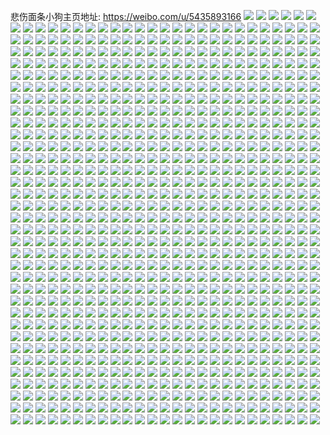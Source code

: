 悲伤面条小狗主页地址: https://weibo.com/u/5435893166 
![](https://wx4.sinaimg.cn/mw2000/005VSs8ely1h93xrekxv2j30u01400y3.jpg) 
![](https://wx4.sinaimg.cn/mw2000/005VSs8ely1h93xrf1916j30u0140gp6.jpg) 
![](https://wx4.sinaimg.cn/mw2000/005VSs8ely1h93xrfkvodj30u015j79t.jpg) 
![](https://wx4.sinaimg.cn/mw2000/005VSs8ely1h93xrg0oqyj30sg1kvwms.jpg) 
![](https://wx4.sinaimg.cn/mw2000/005VSs8ely1h93xriionuj30sg1jddn2.jpg) 
![](https://wx4.sinaimg.cn/mw2000/005VSs8ely1h93xrgpuu3j30u0163gtf.jpg) 
![](https://wx4.sinaimg.cn/mw2000/005VSs8ely1h93xrhfasuj30u01e8tha.jpg) 
![](https://wx4.sinaimg.cn/mw2000/005VSs8ely1h93xrhx3g6j31900u00wa.jpg) 
![](https://wx4.sinaimg.cn/mw2000/005VSs8ely1h93xrjb3f3j31900u0q8k.jpg) 
![](https://wx4.sinaimg.cn/mw2000/005VSs8ely1h92k8rob18j31400u0gq1.jpg) 
![](https://wx4.sinaimg.cn/mw2000/005VSs8ely1h92k8s51cnj31400u0wlt.jpg) 
![](https://wx4.sinaimg.cn/mw2000/005VSs8ely1h91bbk2020j31400u0gpr.jpg) 
![](https://wx4.sinaimg.cn/mw2000/005VSs8ely1h91bbkocr0j31400u0ag0.jpg) 
![](https://wx4.sinaimg.cn/mw2000/005VSs8ely1h91bblsivej30u014044j.jpg) 
![](https://wx4.sinaimg.cn/mw2000/005VSs8ely1h91bbmbvs5j31400u0gpw.jpg) 
![](https://wx4.sinaimg.cn/mw2000/005VSs8ely1h91bbmybnlj31400u0q9w.jpg) 
![](https://wx4.sinaimg.cn/mw2000/005VSs8ely1h91bboadz2j30u01400x5.jpg) 
![](https://wx4.sinaimg.cn/mw2000/005VSs8ely1h91bboo5fzj30q20a5dgd.jpg) 
![](https://wx4.sinaimg.cn/mw2000/005VSs8ely1h8z47cyhn9j30qo0snjv9.jpg) 
![](https://wx4.sinaimg.cn/mw2000/005VSs8ely1h8xprca7iij31400u00ym.jpg) 
![](https://wx4.sinaimg.cn/mw2000/005VSs8ely1h8xprcxjg2j31400u0djo.jpg) 
![](https://wx4.sinaimg.cn/mw2000/005VSs8ely1h8wql7teyuj30u01400wx.jpg) 
![](https://wx4.sinaimg.cn/mw2000/005VSs8ely1h8t6ko21usj31460u00yl.jpg) 
![](https://wx4.sinaimg.cn/mw2000/005VSs8ely1h8qzi1jhf6j31400u0gpb.jpg) 
![](https://wx4.sinaimg.cn/mw2000/005VSs8ely1h8qzhyv4mpj30qn0ob40w.jpg) 
![](https://wx4.sinaimg.cn/mw2000/005VSs8ely1h8qz4yra5vj30u01uo43m.jpg) 
![](https://wx4.sinaimg.cn/mw2000/005VSs8ely1h8qz4zcjznj30u01uo79y.jpg) 
![](https://wx4.sinaimg.cn/mw2000/005VSs8ely1h8pmibqjt2j31uo0u0ajo.jpg) 
![](https://wx4.sinaimg.cn/mw2000/005VSs8ely1h8pmibay6vj31400u0wiw.jpg) 
![](https://wx4.sinaimg.cn/mw2000/005VSs8ely1h8pmiclf41j31400u0dj0.jpg) 
![](https://wx4.sinaimg.cn/mw2000/005VSs8ely1h8pmid519aj31400u079j.jpg) 
![](https://wx4.sinaimg.cn/mw2000/005VSs8ely1h8pmiatw4aj31400u0gpn.jpg) 
![](https://wx4.sinaimg.cn/mw2000/005VSs8ely1h8pmidrfcaj30u0140tcc.jpg) 
![](https://wx4.sinaimg.cn/mw2000/005VSs8ely1h8orjbe4idj30u01uoncs.jpg) 
![](https://wx4.sinaimg.cn/mw2000/005VSs8ely1h8orju2grtj31400u0q75.jpg) 
![](https://wx4.sinaimg.cn/mw2000/005VSs8ely1h8orm3h7o7j33k02o04qr.jpg) 
![](https://wx4.sinaimg.cn/mw2000/005VSs8ely1h8ormabyeyj34805moe84.jpg) 
![](https://wx4.sinaimg.cn/mw2000/005VSs8ely1h8ormc4tg8j32o03k0b2a.jpg) 
![](https://wx4.sinaimg.cn/mw2000/005VSs8ely1h8ormds3twj32o03k0x6q.jpg) 
![](https://wx4.sinaimg.cn/mw2000/005VSs8ely1h8ormegmyjj31hc0u8kdc.jpg) 
![](https://wx4.sinaimg.cn/mw2000/005VSs8ely1h8ormh6f5wj32o03k04qt.jpg) 
![](https://wx4.sinaimg.cn/mw2000/005VSs8ely1h8ormj9bz0j33k02o0b2b.jpg) 
![](https://wx4.sinaimg.cn/mw2000/005VSs8ely1h8ormlhyanj32o03k07wj.jpg) 
![](https://wx4.sinaimg.cn/mw2000/005VSs8ely1h8ormn9ijlj32o03k07wj.jpg) 
![](https://wx4.sinaimg.cn/mw2000/005VSs8ely1h8ormpzw6ej32o03k0x6r.jpg) 
![](https://wx4.sinaimg.cn/mw2000/005VSs8ely1h8ormse0aoj32o03k0e84.jpg) 
![](https://wx4.sinaimg.cn/mw2000/005VSs8ely1h8ormut2hfj33k02o0hdv.jpg) 
![](https://wx4.sinaimg.cn/mw2000/005VSs8ely1h8ormwwu5lj32o03k0e83.jpg) 
![](https://wx4.sinaimg.cn/mw2000/005VSs8ely1h8ormyktgmj33k02o0hdu.jpg) 
![](https://wx4.sinaimg.cn/mw2000/005VSs8ely1h8o74lduz7j30u0140agb.jpg) 
![](https://wx4.sinaimg.cn/mw2000/005VSs8ely1h8nim9ms2nj31400u0djp.jpg) 
![](https://wx4.sinaimg.cn/mw2000/005VSs8ely1h8iu42r3lwj30u00gs0we.jpg) 
![](https://wx4.sinaimg.cn/mw2000/005VSs8ely1h8iu45ctdzj35mo480x6u.jpg) 
![](https://wx4.sinaimg.cn/mw2000/005VSs8ely1h8iu47xvplj32c0340kjm.jpg) 
![](https://wx4.sinaimg.cn/mw2000/005VSs8ely1h8iu4bzxn9j30qo0hcjts.jpg) 
![](https://wx4.sinaimg.cn/mw2000/005VSs8ely1h8iu4bi0vgj33k02o0u0y.jpg) 
![](https://wx4.sinaimg.cn/mw2000/005VSs8ely1h8iud5s86tj30qo0wn76w.jpg) 
![](https://wx4.sinaimg.cn/mw2000/005VSs8ely1h8iuri19vhj30zk0qodlp.jpg) 
![](https://wx4.sinaimg.cn/mw2000/005VSs8ely1h8iutu18cej30ns1eiaeu.jpg) 
![](https://wx4.sinaimg.cn/mw2000/005VSs8ely1h8hr0pqvu5j30x50u00y7.jpg) 
![](https://wx4.sinaimg.cn/mw2000/005VSs8ely1h8hr0q2v0sj30u00u0ad5.jpg) 
![](https://wx4.sinaimg.cn/mw2000/005VSs8ely1h8hr0qnq8uj31400u0jzl.jpg) 
![](https://wx4.sinaimg.cn/mw2000/005VSs8ely1h8hr0r3rbjj31400u0jvm.jpg) 
![](https://wx4.sinaimg.cn/mw2000/005VSs8ely1h8hr0rnunmj31400u045b.jpg) 
![](https://wx4.sinaimg.cn/mw2000/005VSs8ely1h8hr0s2sytj30u0140te2.jpg) 
![](https://wx4.sinaimg.cn/mw2000/005VSs8ely1h8hr0sh3pwj30u0140gpq.jpg) 
![](https://wx4.sinaimg.cn/mw2000/005VSs8ely1h8hr0t2a0fj31400u07dy.jpg) 
![](https://wx4.sinaimg.cn/mw2000/005VSs8ely1h8hr0tgslwj31400u0n2t.jpg) 
![](https://wx4.sinaimg.cn/mw2000/005VSs8ely1h8du9sjgx7j33k02o0u0x.jpg) 
![](https://wx4.sinaimg.cn/mw2000/005VSs8ely1h8dap8gohzj31400u0q8t.jpg) 
![](https://wx4.sinaimg.cn/mw2000/005VSs8ely1h8ag1cla0bj33k02o0b2b.jpg) 
![](https://wx4.sinaimg.cn/mw2000/005VSs8ely1h8ag1f4ua3j32o03k0hdv.jpg) 
![](https://wx4.sinaimg.cn/mw2000/005VSs8ely1h8ag1hog0jj33k02o0hdv.jpg) 
![](https://wx4.sinaimg.cn/mw2000/005VSs8ely1h8ag1jeuroj32o03k0kjm.jpg) 
![](https://wx4.sinaimg.cn/mw2000/005VSs8ely1h88j0v9iutj31400u0whu.jpg) 
![](https://wx4.sinaimg.cn/mw2000/005VSs8ely1h88j0vtltqj31400u0q65.jpg) 
![](https://wx4.sinaimg.cn/mw2000/005VSs8ely1h88j0w8fqrj31uo0u0n60.jpg) 
![](https://wx4.sinaimg.cn/mw2000/005VSs8ely1h88j0wy9enj31400u0afz.jpg) 
![](https://wx4.sinaimg.cn/mw2000/005VSs8ely1h88j0xkm6tj30u0140130.jpg) 
![](https://wx4.sinaimg.cn/mw2000/005VSs8ely1h88j0y807sj31400u0jvq.jpg) 
![](https://wx4.sinaimg.cn/mw2000/005VSs8ely1h84jvpxlytj32qk3ne4qr.jpg) 
![](https://wx4.sinaimg.cn/mw2000/005VSs8ely1h84jvssn77j32qk3ne1kz.jpg) 
![](https://wx4.sinaimg.cn/mw2000/005VSs8ely1h84jvuk9g4j33k02o0qv6.jpg) 
![](https://wx4.sinaimg.cn/mw2000/005VSs8ely1h84jvx25x4j33vc2kwnpf.jpg) 
![](https://wx4.sinaimg.cn/mw2000/005VSs8ely1h83tmye8jcj30u0140grf.jpg) 
![](https://wx4.sinaimg.cn/mw2000/005VSs8ely1h83tmz2xlkj31400u0adp.jpg) 
![](https://wx4.sinaimg.cn/mw2000/005VSs8ely1h82psgsvsxj30u014010a.jpg) 
![](https://wx4.sinaimg.cn/mw2000/005VSs8ely1h82pshfjq8j31400u07ca.jpg) 
![](https://wx4.sinaimg.cn/mw2000/005VSs8ely1h82pshwt7fj31400u0tfa.jpg) 
![](https://wx4.sinaimg.cn/mw2000/005VSs8ely1h82psihj2tj30u01407aa.jpg) 
![](https://wx4.sinaimg.cn/mw2000/005VSs8ely1h82psj6t5wj31400u0aka.jpg) 
![](https://wx4.sinaimg.cn/mw2000/005VSs8ely1h82psjwi0dj31400u0jxd.jpg) 
![](https://wx4.sinaimg.cn/mw2000/005VSs8ely1h82pskn7jej30u014041o.jpg) 
![](https://wx4.sinaimg.cn/mw2000/005VSs8ely1h82psl0ioij30u0140439.jpg) 
![](https://wx4.sinaimg.cn/mw2000/005VSs8ely1h82pslirhsj31400u0432.jpg) 
![](https://wx4.sinaimg.cn/mw2000/005VSs8ely1h82pslv7maj31400u0aey.jpg) 
![](https://wx4.sinaimg.cn/mw2000/005VSs8ely1h82psmik5ej31400u0dlk.jpg) 
![](https://wx4.sinaimg.cn/mw2000/005VSs8ely1h82psn0w4ej31400u00w3.jpg) 
![](https://wx4.sinaimg.cn/mw2000/005VSs8ely1h82psnp6wyj31400u0n3g.jpg) 
![](https://wx4.sinaimg.cn/mw2000/005VSs8ely1h7wuzk8x39j30u01uoalz.jpg) 
![](https://wx4.sinaimg.cn/mw2000/005VSs8ely1h7wuyscksej30u01uo119.jpg) 
![](https://wx4.sinaimg.cn/mw2000/005VSs8ely1h7wuysxvi8j30u01uodq0.jpg) 
![](https://wx4.sinaimg.cn/mw2000/005VSs8ely1h7ufzgpfgpj33k02o0b2c.jpg) 
![](https://wx4.sinaimg.cn/mw2000/005VSs8ely1h7ufzis2c0j33k02o0hdv.jpg) 
![](https://wx4.sinaimg.cn/mw2000/005VSs8ely1h7ufzkszpnj33k02o07wk.jpg) 
![](https://wx4.sinaimg.cn/mw2000/005VSs8ely1h7pv5vvf89j31400u0wo6.jpg) 
![](https://wx4.sinaimg.cn/mw2000/005VSs8ely1h7pv5wketoj31400u043w.jpg) 
![](https://wx4.sinaimg.cn/mw2000/005VSs8ely1h7nmhecyhjj31400u0qad.jpg) 
![](https://wx4.sinaimg.cn/mw2000/005VSs8ely1h7nmhex5xpj31400u044m.jpg) 
![](https://wx4.sinaimg.cn/mw2000/005VSs8ely1h7nmhg4hkqj31400u0q8d.jpg) 
![](https://wx4.sinaimg.cn/mw2000/005VSs8ely1h7k25iaoz3j30rc504nde.jpg) 
![](https://wx4.sinaimg.cn/mw2000/005VSs8ely1h7k25ivaukj313z0u0782.jpg) 
![](https://wx4.sinaimg.cn/mw2000/005VSs8ely1h7k25kivhaj31c00u0qat.jpg) 
![](https://wx4.sinaimg.cn/mw2000/005VSs8ely1h7k25l9xxij30yz0u0q7s.jpg) 
![](https://wx4.sinaimg.cn/mw2000/005VSs8ely1h7k25ls9d0j31400u0467.jpg) 
![](https://wx4.sinaimg.cn/mw2000/005VSs8ely1h7hhr257v5j31400u0q9h.jpg) 
![](https://wx4.sinaimg.cn/mw2000/005VSs8ely1h7hhr2u9ylj31400u0n64.jpg) 
![](https://wx4.sinaimg.cn/mw2000/005VSs8ely1h7hhr3e7j2j31400u0grr.jpg) 
![](https://wx4.sinaimg.cn/mw2000/005VSs8ely1h7hhr3qptxj31400u0jub.jpg) 
![](https://wx4.sinaimg.cn/mw2000/005VSs8ely1h7hhr44bbsj31400u043t.jpg) 
![](https://wx4.sinaimg.cn/mw2000/005VSs8ely1h7hhr4kjvyj30u01400xg.jpg) 
![](https://wx4.sinaimg.cn/mw2000/005VSs8ely1h7hhrcw459j31400u078s.jpg) 
![](https://wx4.sinaimg.cn/mw2000/005VSs8ely1h7gpjjkeg0j30u0140dka.jpg) 
![](https://wx4.sinaimg.cn/mw2000/005VSs8ely1h79uazbd49j31400u0taf.jpg) 
![](https://wx4.sinaimg.cn/mw2000/005VSs8ely1h79jkhytszj35mo4807wh.jpg) 
![](https://wx4.sinaimg.cn/mw2000/005VSs8ely1h79jjrsejej31400u079u.jpg) 
![](https://wx4.sinaimg.cn/mw2000/005VSs8ely1h79jjdvnjyj33k02o0b2a.jpg) 
![](https://wx4.sinaimg.cn/mw2000/005VSs8ely1h78jpngukbj32o03k0kjn.jpg) 
![](https://wx4.sinaimg.cn/mw2000/005VSs8ely1h78jpp8qwjj33k02o0hdu.jpg) 
![](https://wx4.sinaimg.cn/mw2000/005VSs8ely1h763lg9xjzj31400u0dii.jpg) 
![](https://wx4.sinaimg.cn/mw2000/005VSs8ely1h763lgrv89j30u0140t92.jpg) 
![](https://wx4.sinaimg.cn/mw2000/005VSs8ely1h763bclss0j31400u0n2u.jpg) 
![](https://wx4.sinaimg.cn/mw2000/005VSs8ely1h6yaq97qo3j33k02o01kz.jpg) 
![](https://wx4.sinaimg.cn/mw2000/005VSs8ely1h6wqgr124bj30u01uo421.jpg) 
![](https://wx4.sinaimg.cn/mw2000/005VSs8ely1h6t68r9k5nj30u01hc0uz.jpg) 
![](https://wx4.sinaimg.cn/mw2000/005VSs8ely1h6t5fqwgahj33k02o0q7j.jpg) 
![](https://wx4.sinaimg.cn/mw2000/005VSs8ely1h6shq0txo6j33k02o0u0y.jpg) 
![](https://wx4.sinaimg.cn/mw2000/005VSs8ely1h6ok7prq04j31uo0u0gp4.jpg) 
![](https://wx4.sinaimg.cn/mw2000/005VSs8ely1h6nr52h54wj31430u010e.jpg) 
![](https://wx4.sinaimg.cn/mw2000/005VSs8ely1h6nr5328woj31400u078f.jpg) 
![](https://wx4.sinaimg.cn/mw2000/005VSs8ely1h6nr53h3wsj31400u0t8y.jpg) 
![](https://wx4.sinaimg.cn/mw2000/005VSs8ely1h6nr53yv83j31400u00u1.jpg) 
![](https://wx4.sinaimg.cn/mw2000/005VSs8ely1h6nr54wu5sj31400u0tj4.jpg) 
![](https://wx4.sinaimg.cn/mw2000/005VSs8ely1h6nr55zjohj31400u07ab.jpg) 
![](https://wx4.sinaimg.cn/mw2000/005VSs8ely1h6nr579cxdj31400u0n1l.jpg) 
![](https://wx4.sinaimg.cn/mw2000/005VSs8ely1h6nr58883ej31400u0tgh.jpg) 
![](https://wx4.sinaimg.cn/mw2000/005VSs8ely1h6nr58o41oj31400u0n0m.jpg) 
![](https://wx4.sinaimg.cn/mw2000/005VSs8ely1h6nr595egyj31400u078b.jpg) 
![](https://wx4.sinaimg.cn/mw2000/005VSs8ely1h6nr5b32jdj31400u0acs.jpg) 
![](https://wx4.sinaimg.cn/mw2000/005VSs8ely1h6nr5bm58gj31400u00yc.jpg) 
![](https://wx4.sinaimg.cn/mw2000/005VSs8ely1h6nr5capofj30u0140jsi.jpg) 
![](https://wx4.sinaimg.cn/mw2000/005VSs8ely1h6nr78dr4kj31400u0woi.jpg) 
![](https://wx4.sinaimg.cn/mw2000/005VSs8ely1h6nr78vwmtj31400u0dim.jpg) 
![](https://wx4.sinaimg.cn/mw2000/005VSs8ely1h6nr79foo7j31400u046i.jpg) 
![](https://wx4.sinaimg.cn/mw2000/005VSs8ely1h6nr7a4lxkj30u01400xz.jpg) 
![](https://wx4.sinaimg.cn/mw2000/005VSs8ely1h6nr7ajiwgj30qo0hbtap.jpg) 
![](https://wx4.sinaimg.cn/mw2000/005VSs8ely1h6n6ephox5j31400u0wg1.jpg) 
![](https://wx4.sinaimg.cn/mw2000/005VSs8ely1h6ljgytywqj30qo16s0tq.jpg) 
![](https://wx4.sinaimg.cn/mw2000/005VSs8ely1h6hzx65dekj31400u0juc.jpg) 
![](https://wx4.sinaimg.cn/mw2000/005VSs8ely1h6hzx6zfv0j31400u046n.jpg) 
![](https://wx4.sinaimg.cn/mw2000/005VSs8ely1h6hzx7srv5j31400u00yi.jpg) 
![](https://wx4.sinaimg.cn/mw2000/005VSs8ely1h6hzx8vsksj31400u0qcx.jpg) 
![](https://wx4.sinaimg.cn/mw2000/005VSs8ely1h6hzxh0dawj30qo0fpq3j.jpg) 
![](https://wx4.sinaimg.cn/mw2000/005VSs8ely1h6gvqe7gbdj34805moqv8.jpg) 
![](https://wx4.sinaimg.cn/mw2000/005VSs8ely1h6gwz6qxk0j30ql0fyglq.jpg) 
![](https://wx4.sinaimg.cn/mw2000/005VSs8ely1h6gkbkizd2j30qn0kl74n.jpg) 
![](https://wx4.sinaimg.cn/mw2000/005VSs8ely1h6gkbndxfrj33k02o0b2a.jpg) 
![](https://wx4.sinaimg.cn/mw2000/005VSs8ely1h6fgfw9ns6j30u0140754.jpg) 
![](https://wx4.sinaimg.cn/mw2000/005VSs8ely1h6fgfwwywrj31400u0tcl.jpg) 
![](https://wx4.sinaimg.cn/mw2000/005VSs8ely1h6fgfxc65kj31uo0u0q4o.jpg) 
![](https://wx4.sinaimg.cn/mw2000/005VSs8ely1h6fgfxubvlj31400u0789.jpg) 
![](https://wx4.sinaimg.cn/mw2000/005VSs8ely1h6fgfy7zqdj31400u0js7.jpg) 
![](https://wx4.sinaimg.cn/mw2000/005VSs8ely1h6fgfyph0kj30u0140q6s.jpg) 
![](https://wx4.sinaimg.cn/mw2000/005VSs8ely1h6fgfz9cjdj31400u0ta8.jpg) 
![](https://wx4.sinaimg.cn/mw2000/005VSs8ely1h6fgfzynw1j30u0140myd.jpg) 
![](https://wx4.sinaimg.cn/mw2000/005VSs8ely1h6fgg0k3oej31uo0u0gp0.jpg) 
![](https://wx4.sinaimg.cn/mw2000/005VSs8ely1h6fdxxfk6vj30u01uodot.jpg) 
![](https://wx4.sinaimg.cn/mw2000/005VSs8ely1h6d45bvms8j31uo0u0tc7.jpg) 
![](https://wx4.sinaimg.cn/mw2000/005VSs8ely1h6amc56eeyj30qo0kgdg4.jpg) 
![](https://wx4.sinaimg.cn/mw2000/005VSs8ely1h69r08bv1yj30qo0wljv0.jpg) 
![](https://wx4.sinaimg.cn/mw2000/005VSs8ely1h660e9v9rij31400u0410.jpg) 
![](https://wx4.sinaimg.cn/mw2000/005VSs8ely1h64yqananpj31400u0ju6.jpg) 
![](https://wx4.sinaimg.cn/mw2000/005VSs8ely1h64mgwmwxfj31400u0q4f.jpg) 
![](https://wx4.sinaimg.cn/mw2000/005VSs8ely1h5zddxdrhnj31400u0tbp.jpg) 
![](https://wx4.sinaimg.cn/mw2000/005VSs8ely1h5zddxuuvej31400u0djn.jpg) 
![](https://wx4.sinaimg.cn/mw2000/005VSs8ely1h5ujm8f1k1j31400u00yd.jpg) 
![](https://wx4.sinaimg.cn/mw2000/005VSs8ely1h5s3tej5b7j31400u0tg6.jpg) 
![](https://wx4.sinaimg.cn/mw2000/005VSs8ely1h5s3tfpuzhj31400u0n42.jpg) 
![](https://wx4.sinaimg.cn/mw2000/005VSs8ely1h5rgxt6y8bj31400u0jxn.jpg) 
![](https://wx4.sinaimg.cn/mw2000/005VSs8ely1h5pwf7omilj31400u00y4.jpg) 
![](https://wx4.sinaimg.cn/mw2000/005VSs8ely1h5pwf82ajhj31400u0q70.jpg) 
![](https://wx4.sinaimg.cn/mw2000/005VSs8ely1h5pwf8g4boj31400u0wir.jpg) 
![](https://wx4.sinaimg.cn/mw2000/005VSs8ely1h5mq0mr7sgj30u01uothe.jpg) 
![](https://wx4.sinaimg.cn/mw2000/005VSs8ely1h5itfucxh4j31400u010l.jpg) 
![](https://wx4.sinaimg.cn/mw2000/005VSs8ely1h5fv93n2t6j33k02o0b2c.jpg) 
![](https://wx4.sinaimg.cn/mw2000/005VSs8ely1h5fv96apipj33k02o0e82.jpg) 
![](https://wx4.sinaimg.cn/mw2000/005VSs8ely1h5fv8zcu1vj33k02o0u10.jpg) 
![](https://wx4.sinaimg.cn/mw2000/005VSs8ely1h5elab207vj31400u0k0t.jpg) 
![](https://wx4.sinaimg.cn/mw2000/005VSs8ely1h5elb5osutj31400u0tgq.jpg) 
![](https://wx4.sinaimg.cn/mw2000/005VSs8ely1h5elb64vxfj31400u0tdt.jpg) 
![](https://wx4.sinaimg.cn/mw2000/005VSs8ely1h5elb6o9o4j30u01uo770.jpg) 
![](https://wx4.sinaimg.cn/mw2000/005VSs8ely1h5elb78tubj30u01uotbe.jpg) 
![](https://wx4.sinaimg.cn/mw2000/005VSs8ely1h5elb7v14ij30u01uoq5m.jpg) 
![](https://wx4.sinaimg.cn/mw2000/005VSs8ely1h5elb89q5qj30u01uo419.jpg) 
![](https://wx4.sinaimg.cn/mw2000/005VSs8ely1h5dlcjrz34j30qo0he75m.jpg) 
![](https://wx4.sinaimg.cn/mw2000/005VSs8ely1h5dld9r9j5j30pl0jkdh7.jpg) 
![](https://wx4.sinaimg.cn/mw2000/005VSs8ely1h57d7f7b2vj33k02o0hdu.jpg) 
![](https://wx4.sinaimg.cn/mw2000/005VSs8ely1h55grdzxnij30u0140tda.jpg) 
![](https://wx4.sinaimg.cn/mw2000/005VSs8ely1h50nd5e3q9j31400u0dl5.jpg) 
![](https://wx4.sinaimg.cn/mw2000/005VSs8ely1h4xe9duuv0j31400u0grr.jpg) 
![](https://wx4.sinaimg.cn/mw2000/005VSs8ely1h4xe9ens6fj31400u046w.jpg) 
![](https://wx4.sinaimg.cn/mw2000/005VSs8ely1h4xe9fa1f9j31400u0wi1.jpg) 
![](https://wx4.sinaimg.cn/mw2000/005VSs8ely1h4xe9g9lw0j31400u07e5.jpg) 
![](https://wx4.sinaimg.cn/mw2000/005VSs8ely1h4xe9gyybbj31400u0n26.jpg) 
![](https://wx4.sinaimg.cn/mw2000/005VSs8ely1h4xe9hjtyxj31400u0gum.jpg) 
![](https://wx4.sinaimg.cn/mw2000/005VSs8ely1h4xe9i4e3pj31400u0gsa.jpg) 
![](https://wx4.sinaimg.cn/mw2000/005VSs8ely1h4xe9isgm6j31400u0q9i.jpg) 
![](https://wx4.sinaimg.cn/mw2000/005VSs8ely1h4xe9jjd4gj31400u0gsn.jpg) 
![](https://wx4.sinaimg.cn/mw2000/005VSs8ely1h4xe9kbinyj31400u0wke.jpg) 
![](https://wx4.sinaimg.cn/mw2000/005VSs8ely1h4xe9l1pf7j31400u0wkb.jpg) 
![](https://wx4.sinaimg.cn/mw2000/005VSs8ely1h4xe9lr9bkj31400u0te4.jpg) 
![](https://wx4.sinaimg.cn/mw2000/005VSs8ely1h4xe9mkgtjj31400u0jy1.jpg) 
![](https://wx4.sinaimg.cn/mw2000/005VSs8ely1h4xe9nc9o7j31400u045n.jpg) 
![](https://wx4.sinaimg.cn/mw2000/005VSs8ely1h4xe9o48rsj31400u0q99.jpg) 
![](https://wx4.sinaimg.cn/mw2000/005VSs8ely1h4xe9ovj98j31400u0qa2.jpg) 
![](https://wx4.sinaimg.cn/mw2000/005VSs8ely1h4xe9pl88qj31400u0tda.jpg) 
![](https://wx4.sinaimg.cn/mw2000/005VSs8ely1h4xe9ukh02j31400u07du.jpg) 
![](https://wx4.sinaimg.cn/mw2000/005VSs8ely1h4v270dyvqj30u01uoh2x.jpg) 
![](https://wx4.sinaimg.cn/mw2000/005VSs8ely1h4qkuf2ph7j33rg2kshdt.jpg) 
![](https://wx4.sinaimg.cn/mw2000/005VSs8ely1h4qkcrsz9cj32dc35shdv.jpg) 
![](https://wx4.sinaimg.cn/mw2000/005VSs8ely1h4o2btzgx8j30qo0rrwgq.jpg) 
![](https://wx4.sinaimg.cn/mw2000/005VSs8ely1h4nz5n7pnzj31400u07mv.jpg) 
![](https://wx4.sinaimg.cn/mw2000/005VSs8ely1h4nz5qwc5zj31400u0aev.jpg) 
![](https://wx4.sinaimg.cn/mw2000/005VSs8ely1h4n2yp6kr2j30n90ixdh6.jpg) 
![](https://wx4.sinaimg.cn/mw2000/005VSs8ely1h4izpu780gj317q0u0gp3.jpg) 
![](https://wx4.sinaimg.cn/mw2000/005VSs8ely1h4izptaxlpj313b0u0gqf.jpg) 
![](https://wx4.sinaimg.cn/mw2000/005VSs8ely1h4izpph35jj311g0u0dlg.jpg) 
![](https://wx4.sinaimg.cn/mw2000/005VSs8ely1h4izpq7xbgj31900u0dkc.jpg) 
![](https://wx4.sinaimg.cn/mw2000/005VSs8ely1h4izpqxkvxj314g0u043o.jpg) 
![](https://wx4.sinaimg.cn/mw2000/005VSs8ely1h4izprk95yj30u013zn1v.jpg) 
![](https://wx4.sinaimg.cn/mw2000/005VSs8ely1h4izps6jg4j31550u00yn.jpg) 
![](https://wx4.sinaimg.cn/mw2000/005VSs8ely1h4izpska7yj31600u077d.jpg) 
![](https://wx4.sinaimg.cn/mw2000/005VSs8ely1h4izpuoibej30u0140jul.jpg) 
![](https://wx4.sinaimg.cn/mw2000/005VSs8ely1h4g4lwnya4j32o03k0e82.jpg) 
![](https://wx4.sinaimg.cn/mw2000/005VSs8ely1h4g4lzdevkj32o03k0e83.jpg) 
![](https://wx4.sinaimg.cn/mw2000/005VSs8ely1h4g4m1p5ovj33k02o0qv6.jpg) 
![](https://wx4.sinaimg.cn/mw2000/005VSs8ely1h4g4my6tivj32o03k0hdu.jpg) 
![](https://wx4.sinaimg.cn/mw2000/005VSs8ely1h4g4n1f3cij32o03k0kjn.jpg) 
![](https://wx4.sinaimg.cn/mw2000/005VSs8ely1h4g4n3mziyj32o03k0hdu.jpg) 
![](https://wx4.sinaimg.cn/mw2000/005VSs8ely1h4g4n5wd5oj32o03k0u0y.jpg) 
![](https://wx4.sinaimg.cn/mw2000/005VSs8ely1h4g4n8crw8j32o03k0e82.jpg) 
![](https://wx4.sinaimg.cn/mw2000/005VSs8ely1h4g4nbj94dj33k02o0npe.jpg) 
![](https://wx4.sinaimg.cn/mw2000/005VSs8ely1h4g4ndn1j2j32o03k0e82.jpg) 
![](https://wx4.sinaimg.cn/mw2000/005VSs8ely1h4g4ngaseyj32o03k04qr.jpg) 
![](https://wx4.sinaimg.cn/mw2000/005VSs8ely1h4g4njq72ej33k02o01kz.jpg) 
![](https://wx4.sinaimg.cn/mw2000/005VSs8ely1h4g4iabk8cj30zk0q0n41.jpg) 
![](https://wx4.sinaimg.cn/mw2000/005VSs8ely1h4g4ibsmzqj31320u0afp.jpg) 
![](https://wx4.sinaimg.cn/mw2000/005VSs8ely1h4g4iceeo3j31400u0jun.jpg) 
![](https://wx4.sinaimg.cn/mw2000/005VSs8ely1h4g4id0amxj31400u0dkk.jpg) 
![](https://wx4.sinaimg.cn/mw2000/005VSs8ely1h4g4idmfapj31400u079g.jpg) 
![](https://wx4.sinaimg.cn/mw2000/005VSs8ely1h4g4ieb2oyj31400u042e.jpg) 
![](https://wx4.sinaimg.cn/mw2000/005VSs8ely1h4g4ifmqelj313z0u0jvj.jpg) 
![](https://wx4.sinaimg.cn/mw2000/005VSs8ely1h4g4ii4yk1j31400u0jvd.jpg) 
![](https://wx4.sinaimg.cn/mw2000/005VSs8ely1h4g4iiz7lxj31400u0jxn.jpg) 
![](https://wx4.sinaimg.cn/mw2000/005VSs8ely1h4g4ijjjymj31400u079v.jpg) 
![](https://wx4.sinaimg.cn/mw2000/005VSs8ely1h4g4ik3accj31400u00x0.jpg) 
![](https://wx4.sinaimg.cn/mw2000/005VSs8ely1h4g4ikkl5dj31400u0gp4.jpg) 
![](https://wx4.sinaimg.cn/mw2000/005VSs8ely1h4g4il4ge3j30u0140jws.jpg) 
![](https://wx4.sinaimg.cn/mw2000/005VSs8ely1h4g4iln87ij31400u0n1a.jpg) 
![](https://wx4.sinaimg.cn/mw2000/005VSs8ely1h4g4imimugj31400u00wd.jpg) 
![](https://wx4.sinaimg.cn/mw2000/005VSs8ely1h4g4in8wbvj31400u0tcg.jpg) 
![](https://wx4.sinaimg.cn/mw2000/005VSs8ely1h4g4innkvmj31400u0780.jpg) 
![](https://wx4.sinaimg.cn/mw2000/005VSs8ely1h4g4io9e7xj31400u0gqe.jpg) 
![](https://wx4.sinaimg.cn/mw2000/005VSs8ely1h4danjq9isj31400u0af5.jpg) 
![](https://wx4.sinaimg.cn/mw2000/005VSs8ely1h4dankeop4j31400u0q7t.jpg) 
![](https://wx4.sinaimg.cn/mw2000/005VSs8ely1h4b3zfwlg5j30u01uo7n7.jpg) 
![](https://wx4.sinaimg.cn/mw2000/005VSs8ely1h4995lm9yvj32o03k0hdu.jpg) 
![](https://wx4.sinaimg.cn/mw2000/005VSs8ely1h493u3etcoj33k02o04qr.jpg) 
![](https://wx4.sinaimg.cn/mw2000/005VSs8ely1h493u5fzh0j33k02o0kjm.jpg) 
![](https://wx4.sinaimg.cn/mw2000/005VSs8ely1h44icqpacqj31400u0tep.jpg) 
![](https://wx4.sinaimg.cn/mw2000/005VSs8ely1h44icv8c3qj31400u0wl0.jpg) 
![](https://wx4.sinaimg.cn/mw2000/005VSs8ely1h440r9g5fwj31400u0n5e.jpg) 
![](https://wx4.sinaimg.cn/mw2000/005VSs8ely1h440rbyw72j30u01uon80.jpg) 
![](https://wx4.sinaimg.cn/mw2000/005VSs8ely1h438jtjthmj33k02o0hdu.jpg) 
![](https://wx4.sinaimg.cn/mw2000/005VSs8ely1h41x7jl0zzj30qo150q5g.jpg) 
![](https://wx4.sinaimg.cn/mw2000/005VSs8ely1h3zlrz5n3gj31400u0gsm.jpg) 
![](https://wx4.sinaimg.cn/mw2000/005VSs8ely1h3ytnid3j2j30dw0dwjrx.jpg) 
![](https://wx4.sinaimg.cn/mw2000/005VSs8ely1h3ys5vyek7j31400u0dkn.jpg) 
![](https://wx4.sinaimg.cn/mw2000/005VSs8ely1h3ys5yjknnj31400u0aeu.jpg) 
![](https://wx4.sinaimg.cn/mw2000/005VSs8ely1h3ys60n480j31400u0wi2.jpg) 
![](https://wx4.sinaimg.cn/mw2000/005VSs8ely1h3ys62vgqfj30u014041q.jpg) 
![](https://wx4.sinaimg.cn/mw2000/005VSs8ely1h3ys6534d0j31400u0ae7.jpg) 
![](https://wx4.sinaimg.cn/mw2000/005VSs8ely1h3wjeuqdjnj30u0140jtr.jpg) 
![](https://wx4.sinaimg.cn/mw2000/005VSs8ely1h3wjevdfqoj31400u043c.jpg) 
![](https://wx4.sinaimg.cn/mw2000/005VSs8ely1h3w9rpyflnj30u0140grb.jpg) 
![](https://wx4.sinaimg.cn/mw2000/005VSs8ely1h3w9rqqru3j30u0140n2g.jpg) 
![](https://wx4.sinaimg.cn/mw2000/005VSs8ely1h3uo6nwtz2j31400u078k.jpg) 
![](https://wx4.sinaimg.cn/mw2000/005VSs8ely1h3rq22ys6cj33k02o0x6q.jpg) 
![](https://wx4.sinaimg.cn/mw2000/005VSs8ely1h3pic7myw4j30u01uo0xj.jpg) 
![](https://wx4.sinaimg.cn/mw2000/005VSs8ely1h3pc75s6l2j313z0u0jwg.jpg) 
![](https://wx4.sinaimg.cn/mw2000/005VSs8ely1h3nszg0j0vj30u0190grw.jpg) 
![](https://wx4.sinaimg.cn/mw2000/005VSs8ely1h3nszeosgfj31900u00xm.jpg) 
![](https://wx4.sinaimg.cn/mw2000/005VSs8ely1h3nszh641pj31900u0aft.jpg) 
![](https://wx4.sinaimg.cn/mw2000/005VSs8ely1h3nt8kay64j30u013zdmj.jpg) 
![](https://wx4.sinaimg.cn/mw2000/005VSs8ely1h3nszjdzt2j31900u0jyc.jpg) 
![](https://wx4.sinaimg.cn/mw2000/005VSs8ely1h3nt2asxnej31900u0jzl.jpg) 
![](https://wx4.sinaimg.cn/mw2000/005VSs8ely1h3nt2beudaj30u0190dky.jpg) 
![](https://wx4.sinaimg.cn/mw2000/005VSs8ely1h3nt8yiueuj31900u00yy.jpg) 
![](https://wx4.sinaimg.cn/mw2000/005VSs8ely1h3ntfctf28j30u018i442.jpg) 
![](https://wx4.sinaimg.cn/mw2000/005VSs8ely1h3kq4t9wg4j30u01uo4fg.jpg) 
![](https://wx4.sinaimg.cn/mw2000/005VSs8ely1h3jm4vpy1pj30qo0k0409.jpg) 
![](https://wx4.sinaimg.cn/mw2000/005VSs8ely1h3jm4asouuj30ql05imx7.jpg) 
![](https://wx4.sinaimg.cn/mw2000/005VSs8ely1h3jm4m0usij30m10dhgma.jpg) 
![](https://wx4.sinaimg.cn/mw2000/005VSs8ely1h3jm4pz00oj322o1k0nk2.jpg) 
![](https://wx4.sinaimg.cn/mw2000/005VSs8ely1h3jjo6nb8jj30u01uoq74.jpg) 
![](https://wx4.sinaimg.cn/mw2000/005VSs8ely1h3hw4n92gmj33k02o0hdu.jpg) 
![](https://wx4.sinaimg.cn/mw2000/005VSs8ely1h3hw4ojj75j33k02o0b2a.jpg) 
![](https://wx4.sinaimg.cn/mw2000/005VSs8ely1h3hd5z3svlj31400u0jx7.jpg) 
![](https://wx4.sinaimg.cn/mw2000/005VSs8ely1h3gspzxopnj32o03k0qv6.jpg) 
![](https://wx4.sinaimg.cn/mw2000/005VSs8ely1h3gsqndn0pj32o03k0npf.jpg) 
![](https://wx4.sinaimg.cn/mw2000/005VSs8ely1h3g40ucr9mj30u01uojyx.jpg) 
![](https://wx4.sinaimg.cn/mw2000/005VSs8ely1h3dqtjt36cj31400u0dmy.jpg) 
![](https://wx4.sinaimg.cn/mw2000/005VSs8ely1h3coygnxmaj30u0140jvy.jpg) 
![](https://wx4.sinaimg.cn/mw2000/005VSs8ely1h3coyhqkxqj30u014010d.jpg) 
![](https://wx4.sinaimg.cn/mw2000/005VSs8ely1h3agy2r3xej31400u0q7r.jpg) 
![](https://wx4.sinaimg.cn/mw2000/005VSs8ely1h3afzg1rwoj33k02o07wj.jpg) 
![](https://wx4.sinaimg.cn/mw2000/005VSs8ely1h3afzi8e14j33k02o0u0y.jpg) 
![](https://wx4.sinaimg.cn/mw2000/005VSs8ely1h3afzjuex1j33k02o0kjm.jpg) 
![](https://wx4.sinaimg.cn/mw2000/005VSs8ely1h3afzmee51j33k02o0u0y.jpg) 
![](https://wx4.sinaimg.cn/mw2000/005VSs8ely1h39080070dj31400u00wh.jpg) 
![](https://wx4.sinaimg.cn/mw2000/005VSs8ely1h38xtd3333j31400u0n1v.jpg) 
![](https://wx4.sinaimg.cn/mw2000/005VSs8ely1h38sw1ydkvj30qo09w75j.jpg) 
![](https://wx4.sinaimg.cn/mw2000/005VSs8ely1h34n1grbctj30o016o79o.jpg) 
![](https://wx4.sinaimg.cn/mw2000/005VSs8ely1h3480zq45pj30u01uodp5.jpg) 
![](https://wx4.sinaimg.cn/mw2000/005VSs8ely1h33mdr3lvtj30q90jgjsf.jpg) 
![](https://wx4.sinaimg.cn/mw2000/005VSs8ely1h33i4cgnluj31400u00ye.jpg) 
![](https://wx4.sinaimg.cn/mw2000/005VSs8ely1h331mmywybj31400u0tc6.jpg) 
![](https://wx4.sinaimg.cn/mw2000/005VSs8ely1h331mnob0qj31400u0q96.jpg) 
![](https://wx4.sinaimg.cn/mw2000/005VSs8ely1h320yt7ozmj30qo0rf42k.jpg) 
![](https://wx4.sinaimg.cn/mw2000/005VSs8ely1h30lxbtgxcj31400u0jxo.jpg) 
![](https://wx4.sinaimg.cn/mw2000/005VSs8ely1h30lyvo2f5j30o016ojt6.jpg) 
![](https://wx4.sinaimg.cn/mw2000/005VSs8ely1h2ynq8p0esj30qo05hweo.jpg) 
![](https://wx4.sinaimg.cn/mw2000/005VSs8ely1h2y9uratzpj30oh0daq3g.jpg) 
![](https://wx4.sinaimg.cn/mw2000/005VSs8ely1h2y9uvzdnfj31400u00xq.jpg) 
![](https://wx4.sinaimg.cn/mw2000/005VSs8ely1h2y9v2l9lwj31400u0dit.jpg) 
![](https://wx4.sinaimg.cn/mw2000/005VSs8ely1h2y9v8olfrj31400u00wy.jpg) 
![](https://wx4.sinaimg.cn/mw2000/005VSs8ely1h2y0bsgxrrj31400u0q66.jpg) 
![](https://wx4.sinaimg.cn/mw2000/005VSs8ely1h2xpjs6bi4j30qo0hfmz3.jpg) 
![](https://wx4.sinaimg.cn/mw2000/005VSs8ely1h2wj6t3m1ej30qo0uhdjm.jpg) 
![](https://wx4.sinaimg.cn/mw2000/005VSs8ely1h2ve7otse1j31400u0afe.jpg) 
![](https://wx4.sinaimg.cn/mw2000/005VSs8ely1h2ve7ptf2sj31400u0n2n.jpg) 
![](https://wx4.sinaimg.cn/mw2000/005VSs8ely1h2uvt48jn8j31400u0dka.jpg) 
![](https://wx4.sinaimg.cn/mw2000/005VSs8ely1h2u32ngs4aj31400u00zr.jpg) 
![](https://wx4.sinaimg.cn/mw2000/005VSs8ely1h2u35y9x69j30u01uo7df.jpg) 
![](https://wx4.sinaimg.cn/mw2000/005VSs8ely1h2u36bobr3j30u01uojzw.jpg) 
![](https://wx4.sinaimg.cn/mw2000/005VSs8ely1h2u35boayrj30qo19cgrr.jpg) 
![](https://wx4.sinaimg.cn/mw2000/005VSs8ely1h2u326tb1kj31400u00w5.jpg) 
![](https://wx4.sinaimg.cn/mw2000/005VSs8ely1h2syarx051j30qo0i7wgs.jpg) 
![](https://wx4.sinaimg.cn/mw2000/005VSs8ely1h2rdspt10tj31400u0n5y.jpg) 
![](https://wx4.sinaimg.cn/mw2000/005VSs8ely1h2pf1ajwpej31400u0wp7.jpg) 
![](https://wx4.sinaimg.cn/mw2000/005VSs8ely1h2n8zx13pjj30yn0u079x.jpg) 
![](https://wx4.sinaimg.cn/mw2000/005VSs8ely1h2n91yox41j30qo0kb43l.jpg) 
![](https://wx4.sinaimg.cn/mw2000/005VSs8ely1h2n903b2zoj31400u0wlz.jpg) 
![](https://wx4.sinaimg.cn/mw2000/005VSs8ely1h2n8zvp9fsj30u0139gpc.jpg) 
![](https://wx4.sinaimg.cn/mw2000/005VSs8ely1h2n902jw9sj31400u0jv2.jpg) 
![](https://wx4.sinaimg.cn/mw2000/005VSs8ely1h2n8zwftfmj31400u0wl7.jpg) 
![](https://wx4.sinaimg.cn/mw2000/005VSs8ely1h2n900gys5j31400u00zg.jpg) 
![](https://wx4.sinaimg.cn/mw2000/005VSs8ely1h2n9019mvyj31400u0q8k.jpg) 
![](https://wx4.sinaimg.cn/mw2000/005VSs8ely1h2n91las5qj31400u046r.jpg) 
![](https://wx4.sinaimg.cn/mw2000/005VSs8ely1h2n91m0cawj31400u0789.jpg) 
![](https://wx4.sinaimg.cn/mw2000/005VSs8ely1h2n91miiokj31400u0aez.jpg) 
![](https://wx4.sinaimg.cn/mw2000/005VSs8ely1h2n91n8u3cj31400u0qbn.jpg) 
![](https://wx4.sinaimg.cn/mw2000/005VSs8ely1h2n91ntrvxj31400u0gsg.jpg) 
![](https://wx4.sinaimg.cn/mw2000/005VSs8ely1h2n91ofh44j31400u0dkm.jpg) 
![](https://wx4.sinaimg.cn/mw2000/005VSs8ely1h2n91p8cajj31400u0k3o.jpg) 
![](https://wx4.sinaimg.cn/mw2000/005VSs8ely1h2n91puv1xj31400u0qaf.jpg) 
![](https://wx4.sinaimg.cn/mw2000/005VSs8ely1h2n6sfnv0rj31400u0436.jpg) 
![](https://wx4.sinaimg.cn/mw2000/005VSs8ely1h2mr6g057tj31400u0jxs.jpg) 
![](https://wx4.sinaimg.cn/mw2000/005VSs8ely1h2moz7rj9hj30u01uon02.jpg) 
![](https://wx4.sinaimg.cn/mw2000/005VSs8ely1h2iq4lwwjaj31400u0te6.jpg) 
![](https://wx4.sinaimg.cn/mw2000/005VSs8ely1h2gg062xshj33k02o04qs.jpg) 
![](https://wx4.sinaimg.cn/mw2000/005VSs8ely1h2gg06wpxej31hc0u8dvw.jpg) 
![](https://wx4.sinaimg.cn/mw2000/005VSs8ely1h2gg08o0l1j33k02o0kjn.jpg) 
![](https://wx4.sinaimg.cn/mw2000/005VSs8ely1h2f336n7byj31400u0tda.jpg) 
![](https://wx4.sinaimg.cn/mw2000/005VSs8ely1h2f3373ml6j30u0140wkl.jpg) 
![](https://wx4.sinaimg.cn/mw2000/005VSs8ely1h2f337wy9bj31400u0wkp.jpg) 
![](https://wx4.sinaimg.cn/mw2000/005VSs8ely1h2f338p3q5j31400u0n33.jpg) 
![](https://wx4.sinaimg.cn/mw2000/005VSs8ely1h2f339htktj31400u045j.jpg) 
![](https://wx4.sinaimg.cn/mw2000/005VSs8ely1h2f33acjj1j30u01uon5m.jpg) 
![](https://wx4.sinaimg.cn/mw2000/005VSs8ely1h2f33bazqkj31400u0q67.jpg) 
![](https://wx4.sinaimg.cn/mw2000/005VSs8ely1h2f33c1pn1j31uo0u00ws.jpg) 
![](https://wx4.sinaimg.cn/mw2000/005VSs8ely1h2f33cme5cj31uo0u0dm5.jpg) 
![](https://wx4.sinaimg.cn/mw2000/005VSs8ely1h2e2raooloj32o03k07wi.jpg) 
![](https://wx4.sinaimg.cn/mw2000/005VSs8ely1h2e2r8z8f7j32o03k0u0y.jpg) 
![](https://wx4.sinaimg.cn/mw2000/005VSs8ely1h2e2r77z2tj32o03k0npe.jpg) 
![](https://wx4.sinaimg.cn/mw2000/005VSs8ely1h2e2r1yzpfj32o03k0hdu.jpg) 
![](https://wx4.sinaimg.cn/mw2000/005VSs8ely1h2e2qznvgrj32o03k0e82.jpg) 
![](https://wx4.sinaimg.cn/mw2000/005VSs8ely1h2e2r5blo3j32o03k07wi.jpg) 
![](https://wx4.sinaimg.cn/mw2000/005VSs8ely1h2e2qxvdfzj33402c0npe.jpg) 
![](https://wx4.sinaimg.cn/mw2000/005VSs8ely1h2e2r3hev8j32ds1scx6p.jpg) 
![](https://wx4.sinaimg.cn/mw2000/005VSs8ely1h2e1068ipij33k02o0u0y.jpg) 
![](https://wx4.sinaimg.cn/mw2000/005VSs8ely1h2dx41mqbqj31400u044k.jpg) 
![](https://wx4.sinaimg.cn/mw2000/005VSs8ely1h2dx42e49nj31400u079q.jpg) 
![](https://wx4.sinaimg.cn/mw2000/005VSs8ely1h2cvb9km3hj33k02o0e83.jpg) 
![](https://wx4.sinaimg.cn/mw2000/005VSs8ely1h2bm9un49ij31400u07cz.jpg) 
![](https://wx4.sinaimg.cn/mw2000/005VSs8ely1h2bm9vcwywj31400u0440.jpg) 
![](https://wx4.sinaimg.cn/mw2000/005VSs8ely1h2bm9w9yonj31400u0jzp.jpg) 
![](https://wx4.sinaimg.cn/mw2000/005VSs8ely1h2bm9wwun4j31400u0434.jpg) 
![](https://wx4.sinaimg.cn/mw2000/005VSs8ely1h2bm9xdbg9j31400u0dlt.jpg) 
![](https://wx4.sinaimg.cn/mw2000/005VSs8ely1h2bm9xwo0yj31400u00z7.jpg) 
![](https://wx4.sinaimg.cn/mw2000/005VSs8ely1h2bm9ycomsj31400u0wk5.jpg) 
![](https://wx4.sinaimg.cn/mw2000/005VSs8ely1h2bm9yrx4yj30k00jt3zh.jpg) 
![](https://wx4.sinaimg.cn/mw2000/005VSs8ely1h2bma7fztdj31uo0u0q8y.jpg) 
![](https://wx4.sinaimg.cn/mw2000/005VSs8ely1h2a9bzh6swj30qo144n37.jpg) 
![](https://wx4.sinaimg.cn/mw2000/005VSs8ely1h299br7o1xj30u014078q.jpg) 
![](https://wx4.sinaimg.cn/mw2000/005VSs8ely1h290rsrdunj31900u0al1.jpg) 
![](https://wx4.sinaimg.cn/mw2000/005VSs8ely1h290rthnnhj30u00zzn4y.jpg) 
![](https://wx4.sinaimg.cn/mw2000/005VSs8ely1h290ru8xpej31900u047f.jpg) 
![](https://wx4.sinaimg.cn/mw2000/005VSs8ely1h290xphz6vj31900u0wp6.jpg) 
![](https://wx4.sinaimg.cn/mw2000/005VSs8ely1h27vk648v8j31400u076i.jpg) 
![](https://wx4.sinaimg.cn/mw2000/005VSs8ely1h27kgpaktcj31400u0q8p.jpg) 
![](https://wx4.sinaimg.cn/mw2000/005VSs8ely1h27kgpsxwdj31400u0q77.jpg) 
![](https://wx4.sinaimg.cn/mw2000/005VSs8ely1h27gj0tizbj31400u0jur.jpg) 
![](https://wx4.sinaimg.cn/mw2000/005VSs8ely1h27gj1ighhj31400u0td6.jpg) 
![](https://wx4.sinaimg.cn/mw2000/005VSs8ely1h27gjjot3jj31400u0q69.jpg) 
![](https://wx4.sinaimg.cn/mw2000/005VSs8ely1h272b0um07j31k022o7kp.jpg) 
![](https://wx4.sinaimg.cn/mw2000/005VSs8ely1h2724tybw3j32mv237hdu.jpg) 
![](https://wx4.sinaimg.cn/mw2000/005VSs8ely1h272519oyqj33402c0b2a.jpg) 
![](https://wx4.sinaimg.cn/mw2000/005VSs8ely1h2724wt4dbj32c0340hdu.jpg) 
![](https://wx4.sinaimg.cn/mw2000/005VSs8ely1h2724zd3e2j32c0340qv6.jpg) 
![](https://wx4.sinaimg.cn/mw2000/005VSs8ely1h27254q0emj33vc2kwnpg.jpg) 
![](https://wx4.sinaimg.cn/mw2000/005VSs8ely1h27257xg6mj33cs28i1l0.jpg) 
![](https://wx4.sinaimg.cn/mw2000/005VSs8ely1h2725beepfj33vc2kw4qs.jpg) 
![](https://wx4.sinaimg.cn/mw2000/005VSs8ely1h272b02j7fj33vc2kwqv7.jpg) 
![](https://wx4.sinaimg.cn/mw2000/005VSs8ely1h26nve0kjij30u0140gs2.jpg) 
![](https://wx4.sinaimg.cn/mw2000/005VSs8ely1h25q58was3j31400u0jvn.jpg) 
![](https://wx4.sinaimg.cn/mw2000/005VSs8ely1h24wptwapyj30qo179gq5.jpg) 
![](https://wx4.sinaimg.cn/mw2000/005VSs8ely1h246n70y5gj30u020udt7.jpg) 
![](https://wx4.sinaimg.cn/mw2000/005VSs8ely1h229c7aopwj31400u0n1i.jpg) 
![](https://wx4.sinaimg.cn/mw2000/005VSs8ely1h229c7nb8vj31400u0q7s.jpg) 
![](https://wx4.sinaimg.cn/mw2000/005VSs8ely1h229c81d9kj31400u0gpm.jpg) 
![](https://wx4.sinaimg.cn/mw2000/005VSs8ely1h229c8el0aj31400u0dof.jpg) 
![](https://wx4.sinaimg.cn/mw2000/005VSs8ely1h229c8sxlpj31400u0agi.jpg) 
![](https://wx4.sinaimg.cn/mw2000/005VSs8ely1h229c95lsnj31400u0jww.jpg) 
![](https://wx4.sinaimg.cn/mw2000/005VSs8ely1h1z1pemzizj33k02o0kjm.jpg) 
![](https://wx4.sinaimg.cn/mw2000/005VSs8ely1h1yvv0q418j31400u0n01.jpg) 
![](https://wx4.sinaimg.cn/mw2000/005VSs8ely1h1v3ttzm3jj31400u013d.jpg) 
![](https://wx4.sinaimg.cn/mw2000/005VSs8ely1h1v3trn8glj31900u0jwz.jpg) 
![](https://wx4.sinaimg.cn/mw2000/005VSs8ely1h1v3ts8d0mj31400u0tc0.jpg) 
![](https://wx4.sinaimg.cn/mw2000/005VSs8ely1h1v3tsqm65j30u01uodie.jpg) 
![](https://wx4.sinaimg.cn/mw2000/005VSs8ely1h1v3ttcrcdj31400u0wic.jpg) 
![](https://wx4.sinaimg.cn/mw2000/005VSs8ely1h1tzp8v1wxj30u01uogur.jpg) 
![](https://wx4.sinaimg.cn/mw2000/005VSs8ely1h1tzp9ks1yj30u01uogv8.jpg) 
![](https://wx4.sinaimg.cn/mw2000/005VSs8ely1h1rx14g0ohj31400u0juf.jpg) 
![](https://wx4.sinaimg.cn/mw2000/005VSs8ely1h1rx1503loj31400u0dkd.jpg) 
![](https://wx4.sinaimg.cn/mw2000/005VSs8ely1h1rx13ry3ej30u01uotb8.jpg) 
![](https://wx4.sinaimg.cn/mw2000/005VSs8ely1h1rx15poamj31400u00zz.jpg) 
![](https://wx4.sinaimg.cn/mw2000/005VSs8ely1h1rx162ceij31400u0dji.jpg) 
![](https://wx4.sinaimg.cn/mw2000/005VSs8ely1h1qym0sqi2j30u00gtta3.jpg) 
![](https://wx4.sinaimg.cn/mw2000/005VSs8ely1h1qym1i50jj31400u0dly.jpg) 
![](https://wx4.sinaimg.cn/mw2000/005VSs8ely1h1qj8s2rrbj30u01uoqd7.jpg) 
![](https://wx4.sinaimg.cn/mw2000/005VSs8ely1h1qier1i6ej30u0140jxl.jpg) 
![](https://wx4.sinaimg.cn/mw2000/005VSs8ely1h1osxinoz5j30qj0ajwfh.jpg) 
![](https://wx4.sinaimg.cn/mw2000/005VSs8ely1h1l5mxz255j31400u0qeq.jpg) 
![](https://wx4.sinaimg.cn/mw2000/005VSs8ely1h1l5mqob49j30u012m79s.jpg) 
![](https://wx4.sinaimg.cn/mw2000/005VSs8ely1h1l5nicgoqj30u01uogqw.jpg) 
![](https://wx4.sinaimg.cn/mw2000/005VSs8ely1h1k1uqyn97j31400u0jvo.jpg) 
![](https://wx4.sinaimg.cn/mw2000/005VSs8ely1h1jj87ij5mj31400u078a.jpg) 
![](https://wx4.sinaimg.cn/mw2000/005VSs8ely1h1im6er234j30u01uoqkf.jpg) 
![](https://wx4.sinaimg.cn/mw2000/005VSs8ely1h1im6ijou6j33k02o04qs.jpg) 
![](https://wx4.sinaimg.cn/mw2000/005VSs8ely1h1im6ghsbuj33k02o0x6q.jpg) 
![](https://wx4.sinaimg.cn/mw2000/005VSs8ely1h1hhw3ag95j33k02o0npf.jpg) 
![](https://wx4.sinaimg.cn/mw2000/005VSs8ely1h1h86o7wd3j30qo0be0tk.jpg) 
![](https://wx4.sinaimg.cn/mw2000/005VSs8ely1h1gljtpbxej33k02o0kjm.jpg) 
![](https://wx4.sinaimg.cn/mw2000/005VSs8ely1h1g8lcxgm6j30u01uo13k.jpg) 
![](https://wx4.sinaimg.cn/mw2000/005VSs8ely1h1g8ldnbbmj30u01uo12m.jpg) 
![](https://wx4.sinaimg.cn/mw2000/005VSs8ely1h1g182ro9lj30u02eznbr.jpg) 
![](https://wx4.sinaimg.cn/mw2000/005VSs8ely1h1fgwthkozj31uo0u0wp7.jpg) 
![](https://wx4.sinaimg.cn/mw2000/005VSs8ely1h1fawhpa27j33k02o0b2b.jpg) 
![](https://wx4.sinaimg.cn/mw2000/005VSs8ely1h1ezpawqvuj30p00i4q4u.jpg) 
![](https://wx4.sinaimg.cn/mw2000/005VSs8ely1h1eaxyfnu4j31uo0u0gst.jpg) 
![](https://wx4.sinaimg.cn/mw2000/005VSs8ely1h1dtkibh0qj31400u0wm4.jpg) 
![](https://wx4.sinaimg.cn/mw2000/005VSs8ely1h1d86wvb3tj31uo0u0dn6.jpg) 
![](https://wx4.sinaimg.cn/mw2000/005VSs8ely1h1bvpejgzcj30sg10dwkg.jpg) 
![](https://wx4.sinaimg.cn/mw2000/005VSs8ely1h1bvpff8i8j30u014043z.jpg) 
![](https://wx4.sinaimg.cn/mw2000/005VSs8ely1h1bvm3k1lyj317t0u0n2k.jpg) 
![](https://wx4.sinaimg.cn/mw2000/005VSs8ely1h1bvm465y4j31900u0gtt.jpg) 
![](https://wx4.sinaimg.cn/mw2000/005VSs8ely1h1bvm4oxomj31br0u0n2q.jpg) 
![](https://wx4.sinaimg.cn/mw2000/005VSs8ely1h1bvm5hzijj31740u0n2j.jpg) 
![](https://wx4.sinaimg.cn/mw2000/005VSs8ely1h1bvm60iswj31900u0dl3.jpg) 
![](https://wx4.sinaimg.cn/mw2000/005VSs8ely1h1bvp5veb8j31400u079g.jpg) 
![](https://wx4.sinaimg.cn/mw2000/005VSs8ely1h1bvr2uehij31400u0ahe.jpg) 
![](https://wx4.sinaimg.cn/mw2000/005VSs8ely1h1akkdcgnbj31gx0u0af9.jpg) 
![](https://wx4.sinaimg.cn/mw2000/005VSs8ely1h1agny2i5lj31400u00w6.jpg) 
![](https://wx4.sinaimg.cn/mw2000/005VSs8ely1h1agofxsz9j31uo0u044k.jpg) 
![](https://wx4.sinaimg.cn/mw2000/005VSs8ely1h19h6xrvf0j31400u0aeu.jpg) 
![](https://wx4.sinaimg.cn/mw2000/005VSs8ely1h192bgkr6rj30u01uon8d.jpg) 
![](https://wx4.sinaimg.cn/mw2000/005VSs8ely1h18b9ya0ixj31uo0u044u.jpg) 
![](https://wx4.sinaimg.cn/mw2000/005VSs8ely1h102jjuix9j31400u0dmq.jpg) 
![](https://wx4.sinaimg.cn/mw2000/005VSs8ely1h0zsgqmwz1j31400u00zq.jpg) 
![](https://wx4.sinaimg.cn/mw2000/005VSs8ely1h0z7rx5z2uj30u01uoqan.jpg) 
![](https://wx4.sinaimg.cn/mw2000/005VSs8ely1h0z7vvjtxaj30u0140qbk.jpg) 
![](https://wx4.sinaimg.cn/mw2000/005VSs8ely1h0z7vw6bbmj31400u010s.jpg) 
![](https://wx4.sinaimg.cn/mw2000/005VSs8ely1h0z7vx5p8nj31400u0q7n.jpg) 
![](https://wx4.sinaimg.cn/mw2000/005VSs8ely1h0z7v126o3j30qo0t2tc0.jpg) 
![](https://wx4.sinaimg.cn/mw2000/005VSs8ely1h0z7vy2f97j31400u0gsg.jpg) 
![](https://wx4.sinaimg.cn/mw2000/005VSs8ely1h0z7vzkbwjj31400u0gtz.jpg) 
![](https://wx4.sinaimg.cn/mw2000/005VSs8ely1h0z7w3vzcjj31400u0gov.jpg) 
![](https://wx4.sinaimg.cn/mw2000/005VSs8ely1h0z7wvcnkfj30u014079b.jpg) 
![](https://wx4.sinaimg.cn/mw2000/005VSs8ely1h0z2u1abspj31400u0gw9.jpg) 
![](https://wx4.sinaimg.cn/mw2000/005VSs8ely1h0ywgglsvtj31400u0jxg.jpg) 
![](https://wx4.sinaimg.cn/mw2000/005VSs8ely1h0yvck6qznj31400u0jxg.jpg) 
![](https://wx4.sinaimg.cn/mw2000/005VSs8ely1h0wvdgvia7j30qo0izdhx.jpg) 
![](https://wx4.sinaimg.cn/mw2000/005VSs8ely1h0wvcueafuj33k02o0u0y.jpg) 
![](https://wx4.sinaimg.cn/mw2000/005VSs8ely1h0wvcwud7ij33k02o0kjn.jpg) 
![](https://wx4.sinaimg.cn/mw2000/005VSs8ely1h0wvcz45kaj33k02o0x6q.jpg) 
![](https://wx4.sinaimg.cn/mw2000/005VSs8ely1h0wvd6rxnfj33k02o0qv8.jpg) 
![](https://wx4.sinaimg.cn/mw2000/005VSs8ely1h0wvd8mhr5j33k02o0qv6.jpg) 
![](https://wx4.sinaimg.cn/mw2000/005VSs8ely1h0wvd96fb8j30u01uon7v.jpg) 
![](https://wx4.sinaimg.cn/mw2000/005VSs8ely1h0wvdaawjej33k02o0u0x.jpg) 
![](https://wx4.sinaimg.cn/mw2000/005VSs8ely1h0wvesl36ij33k02o0u0z.jpg) 
![](https://wx4.sinaimg.cn/mw2000/005VSs8ely1h0wvev76ksj33k02o07wk.jpg) 
![](https://wx4.sinaimg.cn/mw2000/005VSs8ely1h0wvexac0lj33k02o0x6r.jpg) 
![](https://wx4.sinaimg.cn/mw2000/005VSs8ely1h0wvey13uxj30u01uowk2.jpg) 
![](https://wx4.sinaimg.cn/mw2000/005VSs8ely1h0wv7cfro6j30u01uo46w.jpg) 
![](https://wx4.sinaimg.cn/mw2000/005VSs8ely1h0wv7w5654j30qo07tmy0.jpg) 
![](https://wx4.sinaimg.cn/mw2000/005VSs8ely1h0ue80939kj30qo06jt8x.jpg) 
![](https://wx4.sinaimg.cn/mw2000/005VSs8ely1h0ue84trxtj33k02o0x6q.jpg) 
![](https://wx4.sinaimg.cn/mw2000/005VSs8ely1h0u4qjzwnqj30sg16odw3.jpg) 
![](https://wx4.sinaimg.cn/mw2000/005VSs8ely1h0u4qstfzmj335s23ukjm.jpg) 
![](https://wx4.sinaimg.cn/mw2000/005VSs8ely1h0u4qoq18fj33402c0x6p.jpg) 
![](https://wx4.sinaimg.cn/mw2000/005VSs8ely1h0u4qmtc7jj32l320lx6p.jpg) 
![](https://wx4.sinaimg.cn/mw2000/005VSs8ely1h0u4xec9w0j31x02c0hdt.jpg) 
![](https://wx4.sinaimg.cn/mw2000/005VSs8ely1h0u54qia66j334029k1ky.jpg) 
![](https://wx4.sinaimg.cn/mw2000/005VSs8ely1h0tcv3p8mpj31400u0agg.jpg) 
![](https://wx4.sinaimg.cn/mw2000/005VSs8ely1h0qsv7uf10j30lh1b744j.jpg) 
![](https://wx4.sinaimg.cn/mw2000/005VSs8ely1h0pr5amkawj311t0u0dle.jpg) 
![](https://wx4.sinaimg.cn/mw2000/005VSs8ely1h0pr5c6cjsj30u018tn5f.jpg) 
![](https://wx4.sinaimg.cn/mw2000/005VSs8ely1h0pr5cs850j30u0190dmp.jpg) 
![](https://wx4.sinaimg.cn/mw2000/005VSs8ely1h0pr5do612j30u0190q8y.jpg) 
![](https://wx4.sinaimg.cn/mw2000/005VSs8ely1h0pr5eh9qcj31900u0gt3.jpg) 
![](https://wx4.sinaimg.cn/mw2000/005VSs8ely1h0pr5f7rokj30u0190q8k.jpg) 
![](https://wx4.sinaimg.cn/mw2000/005VSs8ely1h0pr5g12wkj31900u0jxo.jpg) 
![](https://wx4.sinaimg.cn/mw2000/005VSs8ely1h0pr58tw6vj31400u0wl3.jpg) 
![](https://wx4.sinaimg.cn/mw2000/005VSs8ely1h0pr5a3dkyj30u0140grj.jpg) 
![](https://wx4.sinaimg.cn/mw2000/005VSs8ely1h0mie1c0lrj31400u00ys.jpg) 
![](https://wx4.sinaimg.cn/mw2000/005VSs8ely1h0mie20nrxj31400u00wm.jpg) 
![](https://wx4.sinaimg.cn/mw2000/005VSs8ely1h0k0llh81rj30qo0lsjub.jpg) 
![](https://wx4.sinaimg.cn/mw2000/005VSs8ely1h0k0lpg00dj31400u0gsk.jpg) 
![](https://wx4.sinaimg.cn/mw2000/005VSs8ely1h0ikfbprzlj33k02o0b2b.jpg) 
![](https://wx4.sinaimg.cn/mw2000/005VSs8ely1h0ikfikjbwj33k02o0hdv.jpg) 
![](https://wx4.sinaimg.cn/mw2000/005VSs8ely1h0g9qgcy19j30tw0sowfn.jpg) 
![](https://wx4.sinaimg.cn/mw2000/005VSs8ely1h0e6pd2tb3j31uo0u0119.jpg) 
![](https://wx4.sinaimg.cn/mw2000/005VSs8ely1h0e4z26bjoj31400u0wk6.jpg) 
![](https://wx4.sinaimg.cn/mw2000/005VSs8ely1h0e4z2rojtj31400u0n5c.jpg) 
![](https://wx4.sinaimg.cn/mw2000/005VSs8ely1h0dyaxq9ruj31400u0afi.jpg) 
![](https://wx4.sinaimg.cn/mw2000/005VSs8ely1h0avuurugbj335s2dcnpe.jpg) 
![](https://wx4.sinaimg.cn/mw2000/005VSs8ely1h0avuxxf71j32z1246e82.jpg) 
![](https://wx4.sinaimg.cn/mw2000/005VSs8ely1h0asfdkm50j31400u0dlk.jpg) 
![](https://wx4.sinaimg.cn/mw2000/005VSs8ely1h0arjd28u7j31400u0n3e.jpg) 
![](https://wx4.sinaimg.cn/mw2000/005VSs8ely1h0arjc7f1yj31400u0n0c.jpg) 
![](https://wx4.sinaimg.cn/mw2000/005VSs8ely1h0arjdts46j30u0140aha.jpg) 
![](https://wx4.sinaimg.cn/mw2000/005VSs8ely1h0acxrrr65j31400u0wju.jpg) 
![](https://wx4.sinaimg.cn/mw2000/005VSs8ely1h08lsei9vfj31400u079q.jpg) 
![](https://wx4.sinaimg.cn/mw2000/005VSs8ely1h08lsf9lydj30u00u043b.jpg) 
![](https://wx4.sinaimg.cn/mw2000/005VSs8ely1h08lsg7r7gj31400u0wkl.jpg) 
![](https://wx4.sinaimg.cn/mw2000/005VSs8ely1h08lsh8nlhj31400u0wlz.jpg) 
![](https://wx4.sinaimg.cn/mw2000/005VSs8ely1h08lsi7nipj31400u0ahm.jpg) 
![](https://wx4.sinaimg.cn/mw2000/005VSs8ely1h08ccjuuffj30u01uo4g6.jpg) 
![](https://wx4.sinaimg.cn/mw2000/005VSs8ely1h068qmh98xj31400u079k.jpg) 
![](https://wx4.sinaimg.cn/mw2000/005VSs8ely1h068qnmntbj31400u0aes.jpg) 
![](https://wx4.sinaimg.cn/mw2000/005VSs8ely1h068qoqv7ij31400u0qa4.jpg) 
![](https://wx4.sinaimg.cn/mw2000/005VSs8ely1h068qpvfeej31400u00y5.jpg) 
![](https://wx4.sinaimg.cn/mw2000/005VSs8ely1h05thg77kfj33k02o01kz.jpg) 
![](https://wx4.sinaimg.cn/mw2000/005VSs8ely1h05theixfnj33k02o07wi.jpg) 
![](https://wx4.sinaimg.cn/mw2000/005VSs8ely1h04m3dzrdxj30qo0rmn1i.jpg) 
![](https://wx4.sinaimg.cn/mw2000/005VSs8ely1h03rvidwf8j30u01400z2.jpg) 
![](https://wx4.sinaimg.cn/mw2000/005VSs8ely1h02o6rt9vsj32o03k0x6q.jpg) 
![](https://wx4.sinaimg.cn/mw2000/005VSs8ely1h02o6tl8ukj33k02o0hdu.jpg) 
![](https://wx4.sinaimg.cn/mw2000/005VSs8ely1h02o6wi67rj33k02o0qv7.jpg) 
![](https://wx4.sinaimg.cn/mw2000/005VSs8ely1h02lj9uty4j31400u0n3l.jpg) 
![](https://wx4.sinaimg.cn/mw2000/005VSs8ely1h02ljbnanqj31400u0ahr.jpg) 
![](https://wx4.sinaimg.cn/mw2000/005VSs8ely1h02ljchcerj31400u0479.jpg) 
![](https://wx4.sinaimg.cn/mw2000/005VSs8ely1h02gx2hfruj31400u0jz5.jpg) 
![](https://wx4.sinaimg.cn/mw2000/005VSs8ely1h01ce8pxbzj31400u00wl.jpg) 
![](https://wx4.sinaimg.cn/mw2000/005VSs8ely1gzvlf3oj9wj33k02o0npf.jpg) 
![](https://wx4.sinaimg.cn/mw2000/005VSs8ely1gzvbmay619j31400u0n0g.jpg) 
![](https://wx4.sinaimg.cn/mw2000/005VSs8ely1gzusyp75r0j31uo0u00yv.jpg) 
![](https://wx4.sinaimg.cn/mw2000/005VSs8ely1gzufn5ufqjj31400u0gpj.jpg) 
![](https://wx4.sinaimg.cn/mw2000/005VSs8ely1gzufn6hfz9j31400u0gsx.jpg) 
![](https://wx4.sinaimg.cn/mw2000/005VSs8ely1gzuapf3awsj31400u0tc7.jpg) 
![](https://wx4.sinaimg.cn/mw2000/005VSs8ely1gzt9mq9bclj30u02jtti1.jpg) 
![](https://wx4.sinaimg.cn/mw2000/005VSs8ely1gzsb4gwszij31400u0q88.jpg) 
![](https://wx4.sinaimg.cn/mw2000/005VSs8ely1gzrdqfcbf5j31uo0u0gq5.jpg) 
![](https://wx4.sinaimg.cn/mw2000/005VSs8ely1gzrdqfxhcxj31400u077j.jpg) 
![](https://wx4.sinaimg.cn/mw2000/005VSs8ely1gzqrjq5kg2j30u0140jx3.jpg) 
![](https://wx4.sinaimg.cn/mw2000/005VSs8ely1gzqrjxt6e4j31400u0afe.jpg) 
![](https://wx4.sinaimg.cn/mw2000/005VSs8ely1gzqrk9zfl6j31400u00zv.jpg) 
![](https://wx4.sinaimg.cn/mw2000/005VSs8ely1gzocyuorb1j31400u078o.jpg) 
![](https://wx4.sinaimg.cn/mw2000/005VSs8ely1gzocyvl7z0j31400u0afe.jpg) 
![](https://wx4.sinaimg.cn/mw2000/005VSs8ely1gzn4r855axj30n70wmmyf.jpg) 
![](https://wx4.sinaimg.cn/mw2000/005VSs8ely1gzm7qt5n46j31400u0tfb.jpg) 
![](https://wx4.sinaimg.cn/mw2000/005VSs8ely1gzm7qser5vj31400u0gqh.jpg) 
![](https://wx4.sinaimg.cn/mw2000/005VSs8ely1gzkctzj8g0j317h0u0gtf.jpg) 
![](https://wx4.sinaimg.cn/mw2000/005VSs8ely1gzkctxxbfcj315s0u0wi1.jpg) 
![](https://wx4.sinaimg.cn/mw2000/005VSs8ely1gzkcu0yws4j316k0u0476.jpg) 
![](https://wx4.sinaimg.cn/mw2000/005VSs8ely1gzkctypszij31c60u0jzc.jpg) 
![](https://wx4.sinaimg.cn/mw2000/005VSs8ely1gzkctxckd3j30u01400w8.jpg) 
![](https://wx4.sinaimg.cn/mw2000/005VSs8ely1gzkcu07d6gj31400u0diq.jpg) 
![](https://wx4.sinaimg.cn/mw2000/005VSs8ely1gzkcu1q9cvj31bz0u076z.jpg) 
![](https://wx4.sinaimg.cn/mw2000/005VSs8ely1gzkcu2llv3j31400u0gu2.jpg) 
![](https://wx4.sinaimg.cn/mw2000/005VSs8ely1gzkcu3etfkj31400u0k3f.jpg) 
![](https://wx4.sinaimg.cn/mw2000/005VSs8ely1gzk6bnm51zj31400u0q69.jpg) 
![](https://wx4.sinaimg.cn/mw2000/005VSs8ely1gzjx83t953j31400u0dlo.jpg) 
![](https://wx4.sinaimg.cn/mw2000/005VSs8ely1gzizdoaspvj31400u0wh9.jpg) 
![](https://wx4.sinaimg.cn/mw2000/005VSs8ely1gzgduqd2slj30uk0mr46q.jpg) 
![](https://wx4.sinaimg.cn/mw2000/005VSs8ely1gzgdutt30sj33402c07wk.jpg) 
![](https://wx4.sinaimg.cn/mw2000/005VSs8ely1gzgduvto3uj33k02o0x6q.jpg) 
![](https://wx4.sinaimg.cn/mw2000/005VSs8ely1gzgduz0gfzj33k02o0x6r.jpg) 
![](https://wx4.sinaimg.cn/mw2000/005VSs8ely1gzensgcll7j316o1kwwl9.jpg) 
![](https://wx4.sinaimg.cn/mw2000/005VSs8ely1gzcsd4mrw0j31400u0grv.jpg) 
![](https://wx4.sinaimg.cn/mw2000/005VSs8ely1gzcsd5a4uvj31400u0jv0.jpg) 
![](https://wx4.sinaimg.cn/mw2000/005VSs8ely1gzcsd5uqq1j30x90u0q8u.jpg) 
![](https://wx4.sinaimg.cn/mw2000/005VSs8ely1gzcsd6eb46j30sg1s0n8h.jpg) 
![](https://wx4.sinaimg.cn/mw2000/005VSs8ely1gzcsd75065j31400u00yp.jpg) 
![](https://wx4.sinaimg.cn/mw2000/005VSs8ely1gzcsd81nibj31400u0gq5.jpg) 
![](https://wx4.sinaimg.cn/mw2000/005VSs8ely1gzcsd8nr0uj31uo0u0jxa.jpg) 
![](https://wx4.sinaimg.cn/mw2000/005VSs8ely1gzcsdaxtfkj30u00u0dkg.jpg) 
![](https://wx4.sinaimg.cn/mw2000/005VSs8ely1gzcsdbz4uvj31400u0q6t.jpg) 
![](https://wx4.sinaimg.cn/mw2000/005VSs8ely1gz3z8eqbelj33k02o0npf.jpg) 
![](https://wx4.sinaimg.cn/mw2000/005VSs8ely1gz3z8gt6uuj33k02o0qv6.jpg) 
![](https://wx4.sinaimg.cn/mw2000/005VSs8ely1gz3z8hf6ppj31400u0n3b.jpg) 
![](https://wx4.sinaimg.cn/mw2000/005VSs8ely1gz3z8iv1oxj33k02o0x6q.jpg) 
![](https://wx4.sinaimg.cn/mw2000/005VSs8ely1gz3z8kfbkxj33k02o01kz.jpg) 
![](https://wx4.sinaimg.cn/mw2000/005VSs8ely1gz3z8pxagdj32o03k0u0z.jpg) 
![](https://wx4.sinaimg.cn/mw2000/005VSs8ely1gz3z8rlaqnj33k02o0b2b.jpg) 
![](https://wx4.sinaimg.cn/mw2000/005VSs8ely1gz2vj9o9w2j318g18g10j.jpg) 
![](https://wx4.sinaimg.cn/mw2000/005VSs8ely1gz2vjam5adj314r1gw17b.jpg) 
![](https://wx4.sinaimg.cn/mw2000/005VSs8ely1gz2vj9y3i9j30zk1b6qa9.jpg) 
![](https://wx4.sinaimg.cn/mw2000/005VSs8ely1gz2vjccpnyj31651unh45.jpg) 
![](https://wx4.sinaimg.cn/mw2000/005VSs8ely1gz2vk52k4gj31s035s1kx.jpg) 
![](https://wx4.sinaimg.cn/mw2000/005VSs8ely1gz2vjdreiaj31541pftpw.jpg) 
![](https://wx4.sinaimg.cn/mw2000/005VSs8ely1gz2vjekkznj318g1uo1bw.jpg) 
![](https://wx4.sinaimg.cn/mw2000/005VSs8ely1gz2vjfaqiyj318g1uowwq.jpg) 
![](https://wx4.sinaimg.cn/mw2000/005VSs8ely1gz2vjfy7zxj31671uoh3j.jpg) 
![](https://wx4.sinaimg.cn/mw2000/005VSs8ely1gyxbtviu40j31400u0gr2.jpg) 
![](https://wx4.sinaimg.cn/mw2000/005VSs8ely1gyw64yplv7j31uo0u0h6q.jpg) 
![](https://wx4.sinaimg.cn/mw2000/005VSs8ely1gyw64zs7nuj31uo0u01ck.jpg) 
![](https://wx4.sinaimg.cn/mw2000/005VSs8ely1gyw650jme1j30u01uotu9.jpg) 
![](https://wx4.sinaimg.cn/mw2000/005VSs8ely1gyw6516vpoj31400u0am8.jpg) 
![](https://wx4.sinaimg.cn/mw2000/005VSs8ely1gyw653lqfuj32o03k0u0z.jpg) 
![](https://wx4.sinaimg.cn/mw2000/005VSs8ely1gyw655ovvmj33k02o0hdu.jpg) 
![](https://wx4.sinaimg.cn/mw2000/005VSs8ely1gyw656y5ahj30u014015e.jpg) 
![](https://wx4.sinaimg.cn/mw2000/005VSs8ely1gyw65ec7ncj33k02o0qv6.jpg) 
![](https://wx4.sinaimg.cn/mw2000/005VSs8ely1gyw65gi41dj33k02o0qv6.jpg) 
![](https://wx4.sinaimg.cn/mw2000/005VSs8ely1gyr8mmab0gj33k02o0kjm.jpg) 
![](https://wx4.sinaimg.cn/mw2000/005VSs8ely1gyr8moemzej33k02o07wi.jpg) 
![](https://wx4.sinaimg.cn/mw2000/005VSs8ely1gyp5rzih84j30u01uoti9.jpg) 
![](https://wx4.sinaimg.cn/mw2000/005VSs8ely1gykc4jgyv9j33k02o0qv7.jpg) 
![](https://wx4.sinaimg.cn/mw2000/005VSs8ely1gyenu4rn31j31400u0wi0.jpg) 
![](https://wx4.sinaimg.cn/mw2000/005VSs8ely1gyenu578sbj30u0140td0.jpg) 
![](https://wx4.sinaimg.cn/mw2000/005VSs8ely1gyenu5klsyj31400u0wk1.jpg) 
![](https://wx4.sinaimg.cn/mw2000/005VSs8ely1gyenu5uwmsj31400u0q8w.jpg) 
![](https://wx4.sinaimg.cn/mw2000/005VSs8ely1gyea6e9oe1j30u00u0799.jpg) 
![](https://wx4.sinaimg.cn/mw2000/005VSs8ely1gyea6eruyuj30u00u043w.jpg) 
![](https://wx4.sinaimg.cn/mw2000/005VSs8ely1gy8u258mqaj35mo4804qu.jpg) 
![](https://wx4.sinaimg.cn/mw2000/005VSs8ely1gy8u6xz9bjj33k02o0kjm.jpg) 
![](https://wx4.sinaimg.cn/mw2000/005VSs8ely1gy7ikb1p7uj31400u017y.jpg) 
![](https://wx4.sinaimg.cn/mw2000/005VSs8ely1gy7ikex7ipj33k02o0qv7.jpg) 
![](https://wx4.sinaimg.cn/mw2000/005VSs8ely1gy7ikfn4ojj30u00u0gva.jpg) 
![](https://wx4.sinaimg.cn/mw2000/005VSs8ely1gy7ikjsd5vj33k02o0qv7.jpg) 
![](https://wx4.sinaimg.cn/mw2000/005VSs8ely1gy7ikq152nj31uo0u0n3u.jpg) 
![](https://wx4.sinaimg.cn/mw2000/005VSs8ely1gy7ily03y1j30qo0djtal.jpg) 
![](https://wx4.sinaimg.cn/mw2000/005VSs8ely1gy7imvsb4bj30qo0lyt9k.jpg) 
![](https://wx4.sinaimg.cn/mw2000/005VSs8ely1gy7in6tjjtj30u01uoau1.jpg) 
![](https://wx4.sinaimg.cn/mw2000/005VSs8ely1gy7inrqhjkj31uo0u07g0.jpg) 
![](https://wx4.sinaimg.cn/mw2000/005VSs8ely1gy5hjd62mnj30u01uo1a3.jpg) 
![](https://wx4.sinaimg.cn/mw2000/005VSs8ely1gy5hjex1p8j30u01uotqq.jpg) 
![](https://wx4.sinaimg.cn/mw2000/005VSs8ely1gy1rywckfmj30u00u076v.jpg) 
![](https://wx4.sinaimg.cn/mw2000/005VSs8ely1gy1ryx2ua4j30u00u044u.jpg) 
![](https://wx4.sinaimg.cn/mw2000/005VSs8ely1gy1ryxpd1mj30u00u00wy.jpg) 
![](https://wx4.sinaimg.cn/mw2000/005VSs8ely1gy1ryybs17j30u00u00zd.jpg) 
![](https://wx4.sinaimg.cn/mw2000/005VSs8ely1gy1ryz0nopj30u00u0777.jpg) 
![](https://wx4.sinaimg.cn/mw2000/005VSs8ely1gy1ryzl6yoj31uo0u00x3.jpg) 
![](https://wx4.sinaimg.cn/mw2000/005VSs8ely1gy1rz02tq7j30u00u041r.jpg) 
![](https://wx4.sinaimg.cn/mw2000/005VSs8ely1gy1rz0gwtoj30qo0ttjtr.jpg) 
![](https://wx4.sinaimg.cn/mw2000/005VSs8ely1gy1rz0rw7oj30u01gxn0q.jpg) 
![](https://wx4.sinaimg.cn/mw2000/005VSs8ely1gxyhxwe3asj30u00u0jw5.jpg) 
![](https://wx4.sinaimg.cn/mw2000/005VSs8ely1gxyhxwxcrtj30u00u0777.jpg) 
![](https://wx4.sinaimg.cn/mw2000/005VSs8ely1gxyhxxc0ucj30u00u00y8.jpg) 
![](https://wx4.sinaimg.cn/mw2000/005VSs8ely1gxumpy6db4j30u00u00xg.jpg) 
![](https://wx4.sinaimg.cn/mw2000/005VSs8ely1gxumpym9abj30u00u0wi7.jpg) 
![](https://wx4.sinaimg.cn/mw2000/005VSs8ely1gxumpz9yipj30u00u0gpu.jpg) 
![](https://wx4.sinaimg.cn/mw2000/005VSs8ely1gxumqm7lfxj30u00u0780.jpg) 
![](https://wx4.sinaimg.cn/mw2000/005VSs8ely1gxuhxgo0qbj30o617gtb3.jpg) 
![](https://wx4.sinaimg.cn/mw2000/005VSs8ely1gxui115xwhj30u00u0n22.jpg) 
![](https://wx4.sinaimg.cn/mw2000/005VSs8ely1gxui11tga1j30u00u0aeo.jpg) 
![](https://wx4.sinaimg.cn/mw2000/005VSs8ely1gxui12bl1lj30u00u0jwn.jpg) 
![](https://wx4.sinaimg.cn/mw2000/005VSs8ely1gxtjgt1n8sj32o02o04qq.jpg) 
![](https://wx4.sinaimg.cn/mw2000/005VSs8ely1gxsa2u08y6j30u00u0wk1.jpg) 
![](https://wx4.sinaimg.cn/mw2000/005VSs8ely1gxsa2ukqqwj30u00u0wke.jpg) 
![](https://wx4.sinaimg.cn/mw2000/005VSs8ely1gxsa2vebp3j30u00u0jwh.jpg) 
![](https://wx4.sinaimg.cn/mw2000/005VSs8ely1gxsa2wwlocj30u00u0dln.jpg) 
![](https://wx4.sinaimg.cn/mw2000/005VSs8ely1gxpc2jxr0qj32dc2561kx.jpg) 
![](https://wx4.sinaimg.cn/mw2000/005VSs8ely1gxpc2no8rlj31s02dcx6p.jpg) 
![](https://wx4.sinaimg.cn/mw2000/005VSs8ely1gxpc2oouqgj32bc2bc4qq.jpg) 
![](https://wx4.sinaimg.cn/mw2000/005VSs8ely1gxpc2q7qhxj32o02o07wi.jpg) 
![](https://wx4.sinaimg.cn/mw2000/005VSs8ely1gxpc2riwfkj32dc1osqv5.jpg) 
![](https://wx4.sinaimg.cn/mw2000/005VSs8ely1gxpc3fkwocj32dc35sqv6.jpg) 
![](https://wx4.sinaimg.cn/mw2000/005VSs8ely1gxpc3oo76aj31s02dce82.jpg) 
![](https://wx4.sinaimg.cn/mw2000/005VSs8ely1gxo8tdh2d1j30u00u0tej.jpg) 
![](https://wx4.sinaimg.cn/mw2000/005VSs8ely1gxo8tdzedxj30u00u0grx.jpg) 
![](https://wx4.sinaimg.cn/mw2000/005VSs8ely1gxo8teekinj30u00u0dk0.jpg) 
![](https://wx4.sinaimg.cn/mw2000/005VSs8ely1gxo8tewn5lj30u00u0q9d.jpg) 
![](https://wx4.sinaimg.cn/mw2000/005VSs8ely1gxo8theb1gj30u019077b.jpg) 
![](https://wx4.sinaimg.cn/mw2000/005VSs8ely1gxo8tfd3vjj30u00u0dke.jpg) 
![](https://wx4.sinaimg.cn/mw2000/005VSs8ely1gxo8tg1f2oj30u00u0wjt.jpg) 
![](https://wx4.sinaimg.cn/mw2000/005VSs8ely1gxo8tglkftj30u00u0djc.jpg) 
![](https://wx4.sinaimg.cn/mw2000/005VSs8ely1gxo8th173bj30u01900xf.jpg) 
![](https://wx4.sinaimg.cn/mw2000/005VSs8ely1gxlvlatgwgj32dc2dcx6p.jpg) 
![](https://wx4.sinaimg.cn/mw2000/005VSs8ely1gxlvldnlvsj32o02o0e82.jpg) 
![](https://wx4.sinaimg.cn/mw2000/005VSs8ely1gxkq8nbu3mj32o02o04qr.jpg) 
![](https://wx4.sinaimg.cn/mw2000/005VSs8ely1gxbb1ceh03j31400u0gql.jpg) 
![](https://wx4.sinaimg.cn/mw2000/005VSs8ely1gxbb1dezyrj30u00u077a.jpg) 
![](https://wx4.sinaimg.cn/mw2000/005VSs8ely1gxbb1exligj30u00u0n3v.jpg) 
![](https://wx4.sinaimg.cn/mw2000/005VSs8ely1gxbb1fmmabj30u00u00vt.jpg) 
![](https://wx4.sinaimg.cn/mw2000/005VSs8ely1gxbb1bvfmtj30u00u0n0c.jpg) 
![](https://wx4.sinaimg.cn/mw2000/005VSs8ely1gxbb1gfcayj30u0140n3z.jpg) 
![](https://wx4.sinaimg.cn/mw2000/005VSs8ely1gxbb1h5iu0j31400u077c.jpg) 
![](https://wx4.sinaimg.cn/mw2000/005VSs8ely1gxbb1i19vrj31400u0n8k.jpg) 
![](https://wx4.sinaimg.cn/mw2000/005VSs8ely1gxbb3u8a8pj30u0140ad9.jpg) 
![](https://wx4.sinaimg.cn/mw2000/005VSs8ely1gx41iia28mj30u01uon2m.jpg) 
![](https://wx4.sinaimg.cn/mw2000/005VSs8ely1gx41ije11fj30u01uon2f.jpg) 
![](https://wx4.sinaimg.cn/mw2000/005VSs8ely1gx37r2n4msj30u00u0tce.jpg) 
![](https://wx4.sinaimg.cn/mw2000/005VSs8ely1gx37r42i5sj31400u011l.jpg) 
![](https://wx4.sinaimg.cn/mw2000/005VSs8ely1gx37rapuh7j30u00u0tbv.jpg) 
![](https://wx4.sinaimg.cn/mw2000/005VSs8ely1gx37s9k3l3j30u00u0wgo.jpg) 
![](https://wx4.sinaimg.cn/mw2000/005VSs8ely1gx37r38uo7j30u0140afr.jpg) 
![](https://wx4.sinaimg.cn/mw2000/005VSs8ely1gx37sa5wvdj30u00u0q89.jpg) 
![](https://wx4.sinaimg.cn/mw2000/005VSs8ely1gx37saqr6gj30u00u0whm.jpg) 
![](https://wx4.sinaimg.cn/mw2000/005VSs8ely1gx37sb5dtmj30u00u0n16.jpg) 
![](https://wx4.sinaimg.cn/mw2000/005VSs8ely1gx37tegttij30u01uo126.jpg) 
![](https://wx4.sinaimg.cn/mw2000/005VSs8ely1gwyhkipa9mj30u01o011q.jpg) 
![](https://wx4.sinaimg.cn/mw2000/005VSs8ely1gwtyvvyu7xj31uo0u0gro.jpg) 
![](https://wx4.sinaimg.cn/mw2000/005VSs8ely1gwlzda9sl9j30u00u0wjp.jpg) 
![](https://wx4.sinaimg.cn/mw2000/005VSs8ely1gwlzdax06ej30u00u042v.jpg) 
![](https://wx4.sinaimg.cn/mw2000/005VSs8ely1gwlzgd8050j30u00u0786.jpg) 
![](https://wx4.sinaimg.cn/mw2000/005VSs8ely1gwlzgxbteyj30u00u0tbg.jpg) 
![](https://wx4.sinaimg.cn/mw2000/005VSs8ely1gwlzhdy1dvj31400u0wkr.jpg) 
![](https://wx4.sinaimg.cn/mw2000/005VSs8ely1gwlstbt82uj30u00u042v.jpg) 
![](https://wx4.sinaimg.cn/mw2000/005VSs8ely1gwkuq75sgwj30u00y50wg.jpg) 
![](https://wx4.sinaimg.cn/mw2000/005VSs8ely1gwkum7e82zj30u00u0wju.jpg) 
![](https://wx4.sinaimg.cn/mw2000/005VSs8ely1gwkuq7xtjmj30u014079d.jpg) 
![](https://wx4.sinaimg.cn/mw2000/005VSs8ely1gwkqbdur3dj31400u0afm.jpg) 
![](https://wx4.sinaimg.cn/mw2000/005VSs8ely1gwfzy7ks04j30qo0rqgnt.jpg) 
![](https://wx4.sinaimg.cn/mw2000/005VSs8ely1gwez0yc6k6j31400u0n71.jpg) 
![](https://wx4.sinaimg.cn/mw2000/005VSs8ely1gwez10nchij30u01407dn.jpg) 
![](https://wx4.sinaimg.cn/mw2000/005VSs8ely1gwez11ee5nj31400u0n2r.jpg) 
![](https://wx4.sinaimg.cn/mw2000/005VSs8ely1gwez0xpb95j31400u0qid.jpg) 
![](https://wx4.sinaimg.cn/mw2000/005VSs8ely1gwez0wznhlj30u00u077s.jpg) 
![](https://wx4.sinaimg.cn/mw2000/005VSs8ely1gwez10zqn0j30z00u041b.jpg) 
![](https://wx4.sinaimg.cn/mw2000/005VSs8ely1gwez0yxhplj31400u0n3k.jpg) 
![](https://wx4.sinaimg.cn/mw2000/005VSs8ely1gwez0zhnt4j31400u012e.jpg) 
![](https://wx4.sinaimg.cn/mw2000/005VSs8ely1gwez100r6pj31400u07fl.jpg) 
![](https://wx4.sinaimg.cn/mw2000/005VSs8ely1gwbfkwixu9j31400u043w.jpg) 
![](https://wx4.sinaimg.cn/mw2000/005VSs8ely1gwaf58ls7zj30ze0u0dit.jpg) 
![](https://wx4.sinaimg.cn/mw2000/005VSs8ely1gwaf58wzodj31900u0gpq.jpg) 
![](https://wx4.sinaimg.cn/mw2000/005VSs8ely1gwaf59p0apj30u015kgpq.jpg) 
![](https://wx4.sinaimg.cn/mw2000/005VSs8ely1gwaf5ahwz3j31900u00vy.jpg) 
![](https://wx4.sinaimg.cn/mw2000/005VSs8ely1gwa7etdex5j31ie18fk6x.jpg) 
![](https://wx4.sinaimg.cn/mw2000/005VSs8ely1gwa7etxp7vj31uo18gamu.jpg) 
![](https://wx4.sinaimg.cn/mw2000/005VSs8ely1gwa7euh1yej31uo18g17k.jpg) 
![](https://wx4.sinaimg.cn/mw2000/005VSs8ely1gwa7euszmfj31uo18g492.jpg) 
![](https://wx4.sinaimg.cn/mw2000/005VSs8ely1gwa7ex58i4j33k02o04qr.jpg) 
![](https://wx4.sinaimg.cn/mw2000/005VSs8ely1gwa7ezli97j33k02o07wi.jpg) 
![](https://wx4.sinaimg.cn/mw2000/005VSs8ely1gw7xz03x7sj30u00u0q58.jpg) 
![](https://wx4.sinaimg.cn/mw2000/005VSs8ely1gw5h4k7eywj30u00u0dlj.jpg) 
![](https://wx4.sinaimg.cn/mw2000/005VSs8ely1gw5h4ld1l1j30u00u0wjm.jpg) 
![](https://wx4.sinaimg.cn/mw2000/005VSs8ely1gw5h4m12eij30u00u0jw5.jpg) 
![](https://wx4.sinaimg.cn/mw2000/005VSs8ely1gw5h577ax8j30u00u0whw.jpg) 
![](https://wx4.sinaimg.cn/mw2000/005VSs8ely1gw5h57nir8j30u00u0got.jpg) 
![](https://wx4.sinaimg.cn/mw2000/005VSs8ely1gw5h58gjtwj30u00u0q5z.jpg) 
![](https://wx4.sinaimg.cn/mw2000/005VSs8ely1gw5h592pqqj30u01uoqa4.jpg) 
![](https://wx4.sinaimg.cn/mw2000/005VSs8ely1gw5h5kpazqj30u00u0n3w.jpg) 
![](https://wx4.sinaimg.cn/mw2000/005VSs8ely1gw5h5l0dxej30u00u0n04.jpg) 
![](https://wx4.sinaimg.cn/mw2000/005VSs8ely1gw4qpb70imj30u0140jyu.jpg) 
![](https://wx4.sinaimg.cn/mw2000/005VSs8ely1gw14c3xa43j33k02o04qr.jpg) 
![](https://wx4.sinaimg.cn/mw2000/005VSs8ely1gw14c7lhvfj33k02o07wj.jpg) 
![](https://wx4.sinaimg.cn/mw2000/005VSs8ely1gw14ccbkssj32o02o0qv5.jpg) 
![](https://wx4.sinaimg.cn/mw2000/005VSs8ely1gw14cggkhnj33k02o04qr.jpg) 
![](https://wx4.sinaimg.cn/mw2000/005VSs8ely1gw14cli78kj32o02o0x6q.jpg) 
![](https://wx4.sinaimg.cn/mw2000/005VSs8ely1gw14d27t8qj33k02o07wi.jpg) 
![](https://wx4.sinaimg.cn/mw2000/005VSs8ely1gvyynuwhz6j30u01400y0.jpg) 
![](https://wx4.sinaimg.cn/mw2000/005VSs8ely1gvyynvtkksj30u014044t.jpg) 
![](https://wx4.sinaimg.cn/mw2000/005VSs8ely1gvyyo20fdgj31400u0qak.jpg) 
![](https://wx4.sinaimg.cn/mw2000/005VSs8ely1gvyynxfxu1j31400u00w7.jpg) 
![](https://wx4.sinaimg.cn/mw2000/005VSs8ely1gvyyoj1q5tj31400u0din.jpg) 
![](https://wx4.sinaimg.cn/mw2000/005VSs8ely1gvyyny28maj31400u0aj2.jpg) 
![](https://wx4.sinaimg.cn/mw2000/005VSs8ely1gvyyo3cj9wj30u00u0jxg.jpg) 
![](https://wx4.sinaimg.cn/mw2000/005VSs8ely1gvyyo4dfhnj30u00u076t.jpg) 
![](https://wx4.sinaimg.cn/mw2000/005VSs8ely1gvyyo5dn9kj30u00u043w.jpg) 
![](https://wx4.sinaimg.cn/mw2000/005VSs8ely1gvyyo6cvt7j30u00u0adw.jpg) 
![](https://wx4.sinaimg.cn/mw2000/005VSs8ely1gvyyo75cbxj30u00u0wgs.jpg) 
![](https://wx4.sinaimg.cn/mw2000/005VSs8ely1gvyyo7wug6j30u00u0ad2.jpg) 
![](https://wx4.sinaimg.cn/mw2000/005VSs8ely1gvqqslv5gvj31400u07cf.jpg) 
![](https://wx4.sinaimg.cn/mw2000/005VSs8ely1gvqqsoix7ij31400u010e.jpg) 
![](https://wx4.sinaimg.cn/mw2000/005VSs8ely1gvqqsq9gtrj61400u0dkx02.jpg) 
![](https://wx4.sinaimg.cn/mw2000/005VSs8ely1gvqqsrnawaj31400u0wk0.jpg) 
![](https://wx4.sinaimg.cn/mw2000/005VSs8ely1gvqqssy199j61400u0n6k02.jpg) 
![](https://wx4.sinaimg.cn/mw2000/005VSs8ely1gvqqvkzb04j30u01uon3y.jpg) 
![](https://wx4.sinaimg.cn/mw2000/005VSs8ely1gvqqw5bj0uj61uo0u0gua02.jpg) 
![](https://wx4.sinaimg.cn/mw2000/005VSs8ely1gvakva5ujhj6023023gld02.jpg) 
![](https://wx4.sinaimg.cn/mw2000/005VSs8ely1gvakv9mc04j30go0hm3yz.jpg) 
![](https://wx4.sinaimg.cn/mw2000/005VSs8ely1gvakvaed43j602k02ct8h02.jpg) 
![](https://wx4.sinaimg.cn/mw2000/005VSs8ely1gvakvapkb6g602s02s0sy02.jpg) 
![](https://wx4.sinaimg.cn/mw2000/005VSs8ely1gv4n8g3jn8j61400u0tc502.jpg) 
![](https://wx4.sinaimg.cn/mw2000/005VSs8ely1gv15fc49cwj60u00u0whd02.jpg) 
![](https://wx4.sinaimg.cn/mw2000/005VSs8ely1gv15fd01k4j60u00u0abj02.jpg) 
![](https://wx4.sinaimg.cn/mw2000/005VSs8ely1gv15i9qu4oj60u00u043w02.jpg) 
![](https://wx4.sinaimg.cn/mw2000/005VSs8ely1gv15ia2azdj60qh0nygob02.jpg) 
![](https://wx4.sinaimg.cn/mw2000/005VSs8ely1gup8kituflj60tw0okjsu02.jpg) 
![](https://wx4.sinaimg.cn/mw2000/005VSs8ely1guobr9jkdkj61400u0n6p02.jpg) 
![](https://wx4.sinaimg.cn/mw2000/005VSs8ely1guo2nwrwkij61400u07ef02.jpg) 
![](https://wx4.sinaimg.cn/mw2000/005VSs8ely1guo2nx70btj60qo0z7dic02.jpg) 
![](https://wx4.sinaimg.cn/mw2000/005VSs8ely1guhgvd1vqmj60u01uo78l02.jpg) 
![](https://wx4.sinaimg.cn/mw2000/005VSs8ely1gucs9ntsecj63k02o0u0x02.jpg) 
![](https://wx4.sinaimg.cn/mw2000/005VSs8ely1gua9qv0t45j62o03k0qv602.jpg) 
![](https://wx4.sinaimg.cn/mw2000/005VSs8ely1gu9ff6u04aj61400u0jwy02.jpg) 
![](https://wx4.sinaimg.cn/mw2000/005VSs8ely1gu88jvnugwj63k02o0b2a02.jpg) 
![](https://wx4.sinaimg.cn/mw2000/005VSs8ely1gu855cbn69j63k02o0e8202.jpg) 
![](https://wx4.sinaimg.cn/mw2000/005VSs8ely1gu855e9ci6j63k02o0u0z02.jpg) 
![](https://wx4.sinaimg.cn/mw2000/005VSs8ely1gu7ai6g1bpj30u00u0jse.jpg) 
![](https://wx4.sinaimg.cn/mw2000/005VSs8ely1gu1l18sczsj30u00u0jw5.jpg) 
![](https://wx4.sinaimg.cn/mw2000/005VSs8ely1gty1j65pa9j30qo0a8wfc.jpg) 
![](https://wx4.sinaimg.cn/mw2000/005VSs8ely1gtwdgqst03j30ts088ab0.jpg) 
![](https://wx4.sinaimg.cn/mw2000/005VSs8ely1gtv9jtyybhj30u00u0tba.jpg) 
![](https://wx4.sinaimg.cn/mw2000/005VSs8ely1gtv9juosnpj30u00u0q55.jpg) 
![](https://wx4.sinaimg.cn/mw2000/005VSs8ely1gtv9kb4ataj30nj0gh0u6.jpg) 
![](https://wx4.sinaimg.cn/mw2000/005VSs8ely1gtv9kg00xjj30cn098q35.jpg) 
![](https://wx4.sinaimg.cn/mw2000/005VSs8ely1gtv9jwzc8vj30u00u0q4l.jpg) 
![](https://wx4.sinaimg.cn/mw2000/005VSs8ely1gt564rmo3kj31400u0mzh.jpg) 
![](https://wx4.sinaimg.cn/mw2000/005VSs8ely1gstbw6xpz2j30u01400z4.jpg) 
![](https://wx4.sinaimg.cn/mw2000/005VSs8ely1gstbw8fkx7j31400u046g.jpg) 
![](https://wx4.sinaimg.cn/mw2000/005VSs8ely1gstbw9gvimj30u00u0jw4.jpg) 
![](https://wx4.sinaimg.cn/mw2000/005VSs8ely1gstbwaew1qj31uo0u00xf.jpg) 
![](https://wx4.sinaimg.cn/mw2000/005VSs8ely1gstbwbhs1lj31400u0wmd.jpg) 
![](https://wx4.sinaimg.cn/mw2000/005VSs8ely1gstbwc9a58j31400u0tdy.jpg) 
![](https://wx4.sinaimg.cn/mw2000/005VSs8ely1gstbwdo0ipj30u0140n12.jpg) 
![](https://wx4.sinaimg.cn/mw2000/005VSs8ely1gstbwews36j30u0140tcl.jpg) 
![](https://wx4.sinaimg.cn/mw2000/005VSs8ely1gstbx25hzcj30u01uon3e.jpg) 
![](https://wx4.sinaimg.cn/mw2000/005VSs8ely1gsc3rvf3crj30u0140ad8.jpg) 
![](https://wx4.sinaimg.cn/mw2000/005VSs8ely1gsc3rwbwvaj30u0140wju.jpg) 
![](https://wx4.sinaimg.cn/mw2000/005VSs8ely1gsc3rwvnjaj30u0140n25.jpg) 
![](https://wx4.sinaimg.cn/mw2000/005VSs8ely1gs9uvg1fe3j31400u0446.jpg) 
![](https://wx4.sinaimg.cn/mw2000/005VSs8ely1gs9uvf5ssij30u014041x.jpg) 
![](https://wx4.sinaimg.cn/mw2000/005VSs8ely1gs9uvgvmfij31400u077z.jpg) 
